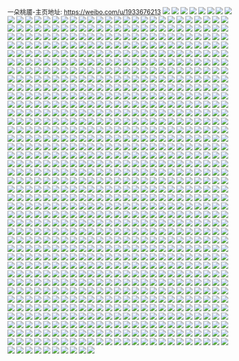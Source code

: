 一朵桃靥-主页地址: https://weibo.com/u/1933676213 
![](https://wx4.sinaimg.cn/mw2000/73418eb5ly1fydkqvvw5gj21o01o0b29.jpg) 
![](https://wx4.sinaimg.cn/mw2000/73418eb5ly1fydkqr14vaj21o01o0b29.jpg) 
![](https://wx4.sinaimg.cn/mw2000/73418eb5ly1fyb99ymtsrj22c0340npd.jpg) 
![](https://wx4.sinaimg.cn/mw2000/73418eb5ly1fyap7ox1xfj21w02io7wi.jpg) 
![](https://wx4.sinaimg.cn/mw2000/73418eb5ly1fyap7egoa3j21o027zx6p.jpg) 
![](https://wx4.sinaimg.cn/mw2000/73418eb5ly1fyap7lmapdj21w02iokjm.jpg) 
![](https://wx4.sinaimg.cn/mw2000/73418eb5ly1fyap7n6kopj21o027zx6p.jpg) 
![](https://wx4.sinaimg.cn/mw2000/73418eb5ly1fyap7h9zgxj21o027z4qq.jpg) 
![](https://wx4.sinaimg.cn/mw2000/73418eb5ly1fyap7qr3xvj21w02iob2a.jpg) 
![](https://wx4.sinaimg.cn/mw2000/73418eb5ly1fyap7jnkqlj21w02io7wi.jpg) 
![](https://wx4.sinaimg.cn/mw2000/73418eb5ly1fyap7seqjej21w02io4qq.jpg) 
![](https://wx4.sinaimg.cn/mw2000/73418eb5ly1fyap7fnefvj21o027znpd.jpg) 
![](https://wx4.sinaimg.cn/mw2000/73418eb5ly1fy6mmjcmeij21o027vqv7.jpg) 
![](https://wx4.sinaimg.cn/mw2000/73418eb5ly1fy249gvcxyj21as4vn1kz.jpg) 
![](https://wx4.sinaimg.cn/mw2000/73418eb5ly1fy248mym9rj22c03407wj.jpg) 
![](https://wx4.sinaimg.cn/mw2000/73418eb5ly1fy2495961lj218e553kjn.jpg) 
![](https://wx4.sinaimg.cn/mw2000/73418eb5ly1fy2oyfr48uj23402c0qv9.jpg) 
![](https://wx4.sinaimg.cn/mw2000/73418eb5ly1fy24af8iipj21hu48ox6q.jpg) 
![](https://wx4.sinaimg.cn/mw2000/73418eb5ly1fy24alrf9cj21o027zqv6.jpg) 
![](https://wx4.sinaimg.cn/mw2000/73418eb5ly1fy24bikklwj23402c0kjn.jpg) 
![](https://wx4.sinaimg.cn/mw2000/73418eb5ly1fy23urhxgpj22c03407wj.jpg) 
![](https://wx4.sinaimg.cn/mw2000/73418eb5ly1fy24desyvrj23402c04qp.jpg) 
![](https://wx4.sinaimg.cn/mw2000/73418eb5ly1fxxh5swgjqj22ds1sgqv5.jpg) 
![](https://wx4.sinaimg.cn/mw2000/73418eb5ly1fxvsik083hj21o01o0qv5.jpg) 
![](https://wx4.sinaimg.cn/mw2000/73418eb5ly1fxlo14qcf3j221z333kjn.jpg) 
![](https://wx4.sinaimg.cn/mw2000/73418eb5ly1fxlo0o1lnnj221z333kjm.jpg) 
![](https://wx4.sinaimg.cn/mw2000/73418eb5ly1fxlomfxkj6j21o0280u0x.jpg) 
![](https://wx4.sinaimg.cn/mw2000/73418eb5ly1fxlo20j2i6j21385tg4qq.jpg) 
![](https://wx4.sinaimg.cn/mw2000/73418eb5ly1fxlomj0d20j21o0280e81.jpg) 
![](https://wx4.sinaimg.cn/mw2000/73418eb5ly1fxlon7blqaj216p5cf7wi.jpg) 
![](https://wx4.sinaimg.cn/mw2000/73418eb5ly1fxlo1a9dctj21as4vnhdu.jpg) 
![](https://wx4.sinaimg.cn/mw2000/73418eb5ly1fxlo17s8xpj21hu48oqv6.jpg) 
![](https://wx4.sinaimg.cn/mw2000/73418eb5ly1fxlo1xhl35j221z333u0y.jpg) 
![](https://wx4.sinaimg.cn/mw2000/73418eb5ly1fxeuwu6y4gj22c02c0hdv.jpg) 
![](https://wx4.sinaimg.cn/mw2000/73418eb5ly1fxeuw29v3mj21o01o0x6p.jpg) 
![](https://wx4.sinaimg.cn/mw2000/73418eb5ly1fxeux4q155j21eo1eohdt.jpg) 
![](https://wx4.sinaimg.cn/mw2000/73418eb5ly1fxeuxy9laxj22c02c0qv7.jpg) 
![](https://wx4.sinaimg.cn/mw2000/73418eb5ly1fxdw57ybb1j21n11n1qv5.jpg) 
![](https://wx4.sinaimg.cn/mw2000/73418eb5ly1fxcos7da4oj22yf27tu0z.jpg) 
![](https://wx4.sinaimg.cn/mw2000/73418eb5ly1fx5llru2kij23402c0npe.jpg) 
![](https://wx4.sinaimg.cn/mw2000/73418eb5ly1fx5llzgry4j229m30ue82.jpg) 
![](https://wx4.sinaimg.cn/mw2000/73418eb5ly1fx5lmao9g6j22c0340kjn.jpg) 
![](https://wx4.sinaimg.cn/mw2000/73418eb5ly1fx5lnvxxnwj23402c0e84.jpg) 
![](https://wx4.sinaimg.cn/mw2000/73418eb5ly1fx4jcp1mwij21o02yo4qs.jpg) 
![](https://wx4.sinaimg.cn/mw2000/73418eb5ly1fx4jdcrqxbj21o02yo4qs.jpg) 
![](https://wx4.sinaimg.cn/mw2000/73418eb5ly1fx4jc1vbp5j21o02yo4qs.jpg) 
![](https://wx4.sinaimg.cn/mw2000/73418eb5ly1fx4je0tv9vj21o02yo7wk.jpg) 
![](https://wx4.sinaimg.cn/mw2000/73418eb5ly1fx27hy4zv0j20yy1m9ndk.jpg) 
![](https://wx4.sinaimg.cn/mw2000/73418eb5ly1fwztcxftyvj22io1w0npd.jpg) 
![](https://wx4.sinaimg.cn/mw2000/73418eb5ly1fwztdeaceej21o02yob2f.jpg) 
![](https://wx4.sinaimg.cn/mw2000/73418eb5ly1fwztoyauk7j22io1w0kjl.jpg) 
![](https://wx4.sinaimg.cn/mw2000/73418eb5ly1fwzu5gnh9oj21o02i1u0x.jpg) 
![](https://wx4.sinaimg.cn/mw2000/73418eb5ly1fwztd3mbqnj22io1w0e81.jpg) 
![](https://wx4.sinaimg.cn/mw2000/73418eb5ly1fwztd10p1nj23402c0x6q.jpg) 
![](https://wx4.sinaimg.cn/mw2000/73418eb5ly1fwypkzwdd6j21o02yoqvd.jpg) 
![](https://wx4.sinaimg.cn/mw2000/73418eb5ly1fwypl94ouej21o02yo4qv.jpg) 
![](https://wx4.sinaimg.cn/mw2000/73418eb5ly1fwv9ohdqy3j22ks1xlb29.jpg) 
![](https://wx4.sinaimg.cn/mw2000/73418eb5ly1fwksexedrmj21ky1kyqv5.jpg) 
![](https://wx4.sinaimg.cn/mw2000/73418eb5ly1fwkseu9cx5j21o01o0qv5.jpg) 
![](https://wx4.sinaimg.cn/mw2000/73418eb5ly1fwksf08mpij21o01o0hdt.jpg) 
![](https://wx4.sinaimg.cn/mw2000/73418eb5ly1fwksf4764xj21o01o07wi.jpg) 
![](https://wx4.sinaimg.cn/mw2000/73418eb5ly1fwdigdihmzj221z333kjm.jpg) 
![](https://wx4.sinaimg.cn/mw2000/73418eb5ly1fwdiididy5j23171pf4qq.jpg) 
![](https://wx4.sinaimg.cn/mw2000/73418eb5ly1fwb44mmyr2j20tz3fx4h3.jpg) 
![](https://wx4.sinaimg.cn/mw2000/73418eb5ly1fwb439dpbej21jk1xtx6s.jpg) 
![](https://wx4.sinaimg.cn/mw2000/73418eb5ly1fwb44q5l3lj20qo2em4nn.jpg) 
![](https://wx4.sinaimg.cn/mw2000/73418eb5ly1fwb44b148rj22bc39y4qt.jpg) 
![](https://wx4.sinaimg.cn/mw2000/73418eb5ly1fwb44iu3dkj20tz1qcqc5.jpg) 
![](https://wx4.sinaimg.cn/mw2000/73418eb5ly1fwb44czqtwj20qo10gtoi.jpg) 
![](https://wx4.sinaimg.cn/mw2000/73418eb5ly1fwb44gi8sbj20qo28cu0f.jpg) 
![](https://wx4.sinaimg.cn/mw2000/73418eb5ly1fwb42xthe0j20qo2t57wh.jpg) 
![](https://wx4.sinaimg.cn/mw2000/73418eb5ly1fwb43gkrmnj21jk0rs7wh.jpg) 
![](https://wx4.sinaimg.cn/mw2000/73418eb5ly1fw9ewg252wj21n526v1ky.jpg) 
![](https://wx4.sinaimg.cn/mw2000/73418eb5ly1fw9ewe300qj21o02801l1.jpg) 
![](https://wx4.sinaimg.cn/mw2000/73418eb5ly1fw71cvttm1j219c51c4qr.jpg) 
![](https://wx4.sinaimg.cn/mw2000/73418eb5ly1fw71c6c6zqj21o01o0qv5.jpg) 
![](https://wx4.sinaimg.cn/mw2000/73418eb5ly1fw71cyrmnoj21o01o0u0x.jpg) 
![](https://wx4.sinaimg.cn/mw2000/73418eb5ly1fw71c8gcf6j21o01o0e81.jpg) 
![](https://wx4.sinaimg.cn/mw2000/73418eb5ly1fw6twqsdsnj21m23xkb2b.jpg) 
![](https://wx4.sinaimg.cn/mw2000/73418eb5ly1fw6tjqvz75j21ni2xvx6p.jpg) 
![](https://wx4.sinaimg.cn/mw2000/73418eb5ly1fw6twuh23bj21ni2xv7wi.jpg) 
![](https://wx4.sinaimg.cn/mw2000/73418eb5ly1fw6twy1q8dj21s53k44qq.jpg) 
![](https://wx4.sinaimg.cn/mw2000/73418eb5ly1fw2xns12zaj23402c0npe.jpg) 
![](https://wx4.sinaimg.cn/mw2000/73418eb5ly1fw2xoo0hoij23402c0kjl.jpg) 
![](https://wx4.sinaimg.cn/mw2000/73418eb5ly1fw2xntsehtj22c0340u0y.jpg) 
![](https://wx4.sinaimg.cn/mw2000/73418eb5ly1fw2y762hatj21oe3s2kjn.jpg) 
![](https://wx4.sinaimg.cn/mw2000/73418eb5ly1fw2xnq04crj21xq2wle82.jpg) 
![](https://wx4.sinaimg.cn/mw2000/73418eb5ly1fw2y74ja15j21oe3s2npe.jpg) 
![](https://wx4.sinaimg.cn/mw2000/73418eb5ly1fw2y71rzwqj221z3334qr.jpg) 
![](https://wx4.sinaimg.cn/mw2000/73418eb5ly1fw2y2e0cusj23402c0kjl.jpg) 
![](https://wx4.sinaimg.cn/mw2000/73418eb5ly1fw2frc77xlj23402c0b2b.jpg) 
![](https://wx4.sinaimg.cn/mw2000/73418eb5gy1fvznf6fnjyj21gb4d4u0y.jpg) 
![](https://wx4.sinaimg.cn/mw2000/73418eb5gy1fvzne5eagbj221z333hdv.jpg) 
![](https://wx4.sinaimg.cn/mw2000/73418eb5gy1fvznf8zky4j22c03401l0.jpg) 
![](https://wx4.sinaimg.cn/mw2000/73418eb5gy1fvznfci0i0j22c03401l0.jpg) 
![](https://wx4.sinaimg.cn/mw2000/73418eb5ly1fvxo85pntij21l0406000.jpg) 
![](https://wx4.sinaimg.cn/mw2000/73418eb5ly1fvxo8ljoxmj21qe2ll1kz.jpg) 
![](https://wx4.sinaimg.cn/mw2000/73418eb5ly1fvxo8gctmdj226t2x4u0x.jpg) 
![](https://wx4.sinaimg.cn/mw2000/73418eb5ly1fvxo8hycjzj23402c07wk.jpg) 
![](https://wx4.sinaimg.cn/mw2000/73418eb5ly1fvxo8dz671j23402c04qx.jpg) 
![](https://wx4.sinaimg.cn/mw2000/73418eb5ly1fvxo8jte60j22c0340x6q.jpg) 
![](https://wx4.sinaimg.cn/mw2000/73418eb5ly1fvxo86xx4gj221z333u0x.jpg) 
![](https://wx4.sinaimg.cn/mw2000/73418eb5ly1fvxo8axzzpj23402c07wi.jpg) 
![](https://wx4.sinaimg.cn/mw2000/73418eb5ly1fvxo893vhhj21i2480x6p.jpg) 
![](https://wx4.sinaimg.cn/mw2000/73418eb5ly1fvw5h18mhpj22c0340x6r.jpg) 
![](https://wx4.sinaimg.cn/mw2000/73418eb5ly1fvw5h26784j22482tqnpd.jpg) 
![](https://wx4.sinaimg.cn/mw2000/73418eb5ly1fvw5h3evn0j23402c04qq.jpg) 
![](https://wx4.sinaimg.cn/mw2000/73418eb5ly1fvw5h4xgmvj23402c0hdv.jpg) 
![](https://wx4.sinaimg.cn/mw2000/73418eb5ly1fvw5eje6ncj23402c0e82.jpg) 
![](https://wx4.sinaimg.cn/mw2000/73418eb5ly1fvw5ege4dnj23402c0b2a.jpg) 
![](https://wx4.sinaimg.cn/mw2000/73418eb5ly1fvv290zr6sj21k122pu0y.jpg) 
![](https://wx4.sinaimg.cn/mw2000/73418eb5ly1fvvakmd0h7j21o0280qv9.jpg) 
![](https://wx4.sinaimg.cn/mw2000/73418eb5ly1fvv3fx8lhgj21o0280npi.jpg) 
![](https://wx4.sinaimg.cn/mw2000/73418eb5ly1fvver5tg4pj22c0340e83.jpg) 
![](https://wx4.sinaimg.cn/mw2000/73418eb5ly1fvvgl2vrtpj221z333e82.jpg) 
![](https://wx4.sinaimg.cn/mw2000/73418eb5ly1fvvgl0j13dj21g71xne81.jpg) 
![](https://wx4.sinaimg.cn/mw2000/73418eb5ly1fvvgnpi1m2j22io1w0e81.jpg) 
![](https://wx4.sinaimg.cn/mw2000/73418eb5ly1fvvgl4zncxj22qj3nd4qr.jpg) 
![](https://wx4.sinaimg.cn/mw2000/73418eb5ly1fvvgqhcsssj221z333hdu.jpg) 
![](https://wx4.sinaimg.cn/mw2000/73418eb5ly1fvu4vpa4b2j21o027vx6t.jpg) 
![](https://wx4.sinaimg.cn/mw2000/73418eb5ly1fvu4vrwakdj21o027vu11.jpg) 
![](https://wx4.sinaimg.cn/mw2000/73418eb5ly1fvu0hb81d3j227v1o07wh.jpg) 
![](https://wx4.sinaimg.cn/mw2000/73418eb5ly1fvtzo4cwbwj21o02804qv.jpg) 
![](https://wx4.sinaimg.cn/mw2000/73418eb5ly1fvtzo13t9oj21b21b24qp.jpg) 
![](https://wx4.sinaimg.cn/mw2000/73418eb5ly1fvtznyqzz2j21o027v1l1.jpg) 
![](https://wx4.sinaimg.cn/mw2000/73418eb5ly1fvsyjgpxwkj22io2ionpf.jpg) 
![](https://wx4.sinaimg.cn/mw2000/73418eb5ly1fvsyfgtj13j22qj3ndx6q.jpg) 
![](https://wx4.sinaimg.cn/mw2000/73418eb5ly1fvrr56a8dqj23402c0apf.jpg) 
![](https://wx4.sinaimg.cn/mw2000/73418eb5ly1fvrr58ayh7j23402c01g5.jpg) 
![](https://wx4.sinaimg.cn/mw2000/73418eb5ly1fvrr5arobwj23402c04qp.jpg) 
![](https://wx4.sinaimg.cn/mw2000/73418eb5ly1fvrr5dooozj21n8270e81.jpg) 
![](https://wx4.sinaimg.cn/mw2000/73418eb5ly1fvn6h4n8amj21s53k4qv5.jpg) 
![](https://wx4.sinaimg.cn/mw2000/73418eb5ly1fvn6gzs550j23vc2kwx6s.jpg) 
![](https://wx4.sinaimg.cn/mw2000/73418eb5ly1fvn6qdeu0nj23vd2kwhdv.jpg) 
![](https://wx4.sinaimg.cn/mw2000/73418eb5ly1fvn6i74axrj22kw3vc7wk.jpg) 
![](https://wx4.sinaimg.cn/mw2000/73418eb5ly1fvn6idcd20j23vc2kxhdw.jpg) 
![](https://wx4.sinaimg.cn/mw2000/73418eb5ly1fvn6h7c1enj21pw3ote81.jpg) 
![](https://wx4.sinaimg.cn/mw2000/73418eb5ly1fvn6ha02twj226k2wmnpd.jpg) 
![](https://wx4.sinaimg.cn/mw2000/73418eb5ly1fvn6hvpodij21pl3phu0x.jpg) 
![](https://wx4.sinaimg.cn/mw2000/73418eb5ly1fvn6ildfh1j23vc2kw4qt.jpg) 
![](https://wx4.sinaimg.cn/mw2000/73418eb5ly1fvilsbplfyj22o82o8qv6.jpg) 
![](https://wx4.sinaimg.cn/mw2000/73418eb5ly1fvitjeo1zaj21o01o01ky.jpg) 
![](https://wx4.sinaimg.cn/mw2000/73418eb5ly1fvitk59qoaj235s35shdu.jpg) 
![](https://wx4.sinaimg.cn/mw2000/73418eb5ly1fvkys506q1j22o82o8e83.jpg) 
![](https://wx4.sinaimg.cn/mw2000/73418eb5ly1fvjp4onpazj22io1ogqv5.jpg) 
![](https://wx4.sinaimg.cn/mw2000/73418eb5ly1fvjp18rxysj22io2iohdu.jpg) 
![](https://wx4.sinaimg.cn/mw2000/73418eb5ly1fvjp6jjw0gj22io1ognpd.jpg) 
![](https://wx4.sinaimg.cn/mw2000/73418eb5ly1fvjp2d8i0lj22io1ogqv5.jpg) 
![](https://wx4.sinaimg.cn/mw2000/73418eb5ly1fvjp55pbscj21o02804qu.jpg) 
![](https://wx4.sinaimg.cn/mw2000/73418eb5ly1fvjp59sl95j22io19chdt.jpg) 
![](https://wx4.sinaimg.cn/mw2000/73418eb5ly1fvjpm3chlpj21o0280qvb.jpg) 
![](https://wx4.sinaimg.cn/mw2000/73418eb5ly1fvjp09ku35j22io2iob2a.jpg) 
![](https://wx4.sinaimg.cn/mw2000/73418eb5ly1fvjpcdhr33j21n426t7wo.jpg) 
![](https://wx4.sinaimg.cn/mw2000/73418eb5ly1fvboelm99ij235r1s0e82.jpg) 
![](https://wx4.sinaimg.cn/mw2000/73418eb5ly1fvbof10ayuj22kw3vcnpe.jpg) 
![](https://wx4.sinaimg.cn/mw2000/73418eb5ly1fvboeauv63j231k1pne82.jpg) 
![](https://wx4.sinaimg.cn/mw2000/73418eb5ly1fvboftkypej237q1t44qq.jpg) 
![](https://wx4.sinaimg.cn/mw2000/73418eb5ly1fvbofe9i7lj22z93cpnpe.jpg) 
![](https://wx4.sinaimg.cn/mw2000/73418eb5ly1fvboeqxt9vj22kw3vcqv6.jpg) 
![](https://wx4.sinaimg.cn/mw2000/73418eb5ly1fvboker289j221h31ku14.jpg) 
![](https://wx4.sinaimg.cn/mw2000/73418eb5ly1fvbofojdv6j221h31kkjm.jpg) 
![](https://wx4.sinaimg.cn/mw2000/73418eb5ly1fvbofz3ohoj238m1tlnpe.jpg) 
![](https://wx4.sinaimg.cn/mw2000/73418eb5ly1fvbj7rluvwj22c02c0x6r.jpg) 
![](https://wx4.sinaimg.cn/mw2000/73418eb5ly1fvbj7uso27j22c02c07wj.jpg) 
![](https://wx4.sinaimg.cn/mw2000/73418eb5ly1fvbj7kw4znj22c02c04qr.jpg) 
![](https://wx4.sinaimg.cn/mw2000/73418eb5ly1fvbj7wjiygj22c02c0kjm.jpg) 
![](https://wx4.sinaimg.cn/mw2000/73418eb5ly1fv8aidrsa5j21o027vnpd.jpg) 
![](https://wx4.sinaimg.cn/mw2000/73418eb5ly1fv8aisujwsj233321zhdv.jpg) 
![](https://wx4.sinaimg.cn/mw2000/73418eb5ly1fv8ai36igaj21o027vnpd.jpg) 
![](https://wx4.sinaimg.cn/mw2000/73418eb5ly1fv8aizbchuj21lz3oe1kz.jpg) 
![](https://wx4.sinaimg.cn/mw2000/73418eb5ly1fv4usy20ldj20v91vob2a.jpg) 
![](https://wx4.sinaimg.cn/mw2000/73418eb5ly1fv4uyjk8ixj20v91voe82.jpg) 
![](https://wx4.sinaimg.cn/mw2000/73418eb5ly1fv31k2tod6j20v99e97wh.jpg) 
![](https://wx4.sinaimg.cn/mw2000/73418eb5ly1fv2k60ujhkj2195520e82.jpg) 
![](https://wx4.sinaimg.cn/mw2000/73418eb5ly1fv2k64mmrdj22io1w0u0y.jpg) 
![](https://wx4.sinaimg.cn/mw2000/73418eb5ly1fv2k628qaij213j5rux6q.jpg) 
![](https://wx4.sinaimg.cn/mw2000/73418eb5ly1fv2k6hts62j23402c0e82.jpg) 
![](https://wx4.sinaimg.cn/mw2000/73418eb5ly1fv2k5rd3hnj21og3rzb2b.jpg) 
![](https://wx4.sinaimg.cn/mw2000/73418eb5ly1fv2k6fhdwoj23402c0dyy.jpg) 
![](https://wx4.sinaimg.cn/mw2000/73418eb5ly1fv2k5zd4tnj21fm4f94qr.jpg) 
![](https://wx4.sinaimg.cn/mw2000/73418eb5ly1fv2k6w3o13j22io2iou0y.jpg) 
![](https://wx4.sinaimg.cn/mw2000/73418eb5ly1fv2k63ohk5j232222onpe.jpg) 
![](https://wx4.sinaimg.cn/mw2000/73418eb5ly1fuxigx46afj21o0280qv5.jpg) 
![](https://wx4.sinaimg.cn/mw2000/73418eb5ly1fuxih32zzhj21o01o07wi.jpg) 
![](https://wx4.sinaimg.cn/mw2000/73418eb5ly1fuxignlzbxj21o01o0e82.jpg) 
![](https://wx4.sinaimg.cn/mw2000/73418eb5ly1fuxigpogvaj21o01o07wi.jpg) 
![](https://wx4.sinaimg.cn/mw2000/73418eb5ly1fuxigsa0mrj221z3334qr.jpg) 
![](https://wx4.sinaimg.cn/mw2000/73418eb5ly1fuxigtx7nsj227v1o0x6p.jpg) 
![](https://wx4.sinaimg.cn/mw2000/73418eb5ly1fuxigysotxj21o01o01ky.jpg) 
![](https://wx4.sinaimg.cn/mw2000/73418eb5ly1fuxih103qgj21o01o0b2a.jpg) 
![](https://wx4.sinaimg.cn/mw2000/73418eb5ly1fuxigvjqxqj21o02801ky.jpg) 
![](https://wx4.sinaimg.cn/mw2000/73418eb5ly1fuwrji1b1dj22c02c0npe.jpg) 
![](https://wx4.sinaimg.cn/mw2000/73418eb5ly1fuwrjgafdgj22c02c0x6q.jpg) 
![](https://wx4.sinaimg.cn/mw2000/73418eb5ly1fuvnx1jsx5j22dh2o5b2b.jpg) 
![](https://wx4.sinaimg.cn/mw2000/73418eb5ly1fuvnwxrgvqj23402c0b2c.jpg) 
![](https://wx4.sinaimg.cn/mw2000/73418eb5ly1fuvnwz5t0xj221z333e83.jpg) 
![](https://wx4.sinaimg.cn/mw2000/73418eb5ly1fuvnx0fgvzj221z3331l0.jpg) 
![](https://wx4.sinaimg.cn/mw2000/73418eb5ly1fuvnx4uiggj228z28zhdv.jpg) 
![](https://wx4.sinaimg.cn/mw2000/73418eb5ly1fuvnww6p3bj221z3334qs.jpg) 
![](https://wx4.sinaimg.cn/mw2000/73418eb5ly1fuvnx3plgrj23402c01kz.jpg) 
![](https://wx4.sinaimg.cn/mw2000/73418eb5ly1fuvo0duoksj229e1ozqv6.jpg) 
![](https://wx4.sinaimg.cn/mw2000/73418eb5ly1fuvnx2om3kj23402c0e83.jpg) 
![](https://wx4.sinaimg.cn/mw2000/73418eb5ly1fuvia28l1xj21o027ve82.jpg) 
![](https://wx4.sinaimg.cn/mw2000/73418eb5ly1fuvi8oxp9jj21gb4d4e82.jpg) 
![](https://wx4.sinaimg.cn/mw2000/73418eb5ly1fuvi7q99ykj21ht48rnpe.jpg) 
![](https://wx4.sinaimg.cn/mw2000/73418eb5ly1fuvi8m6t1gj21sg3jju0y.jpg) 
![](https://wx4.sinaimg.cn/mw2000/73418eb5ly1fuvi8dxrtqj21d24nihdu.jpg) 
![](https://wx4.sinaimg.cn/mw2000/73418eb5ly1fuvi8jon51j21gb4d4npd.jpg) 
![](https://wx4.sinaimg.cn/mw2000/73418eb5ly1fuvi8hpa2xj21oe3s2hdv.jpg) 
![](https://wx4.sinaimg.cn/mw2000/73418eb5ly1fuvi7khad7j216o1s0b29.jpg) 
![](https://wx4.sinaimg.cn/mw2000/73418eb5ly1fuvieb3509j22801o0u0y.jpg) 
![](https://wx4.sinaimg.cn/mw2000/73418eb5ly1futg5tqrpfj217o5884qs.jpg) 
![](https://wx4.sinaimg.cn/mw2000/73418eb5ly1fuu8ewtdlbj212n5wl7wj.jpg) 
![](https://wx4.sinaimg.cn/mw2000/73418eb5ly1fuu02ukc1dj218n5447wk.jpg) 
![](https://wx4.sinaimg.cn/mw2000/73418eb5ly1fuu6xxn0xwj219p4zvb2b.jpg) 
![](https://wx4.sinaimg.cn/mw2000/73418eb5ly1futg60kiluj21jy42xhdu.jpg) 
![](https://wx4.sinaimg.cn/mw2000/73418eb5ly1fuu43bvendj219p4zve83.jpg) 
![](https://wx4.sinaimg.cn/mw2000/73418eb5ly1futyow2802j212o5wh7wi.jpg) 
![](https://wx4.sinaimg.cn/mw2000/73418eb5ly1futg5xhdm7j21at4vl4qr.jpg) 
![](https://wx4.sinaimg.cn/mw2000/73418eb5ly1fuuakkh1u4j21ao4w3e82.jpg) 
![](https://wx4.sinaimg.cn/mw2000/73418eb5gy1fus01ro233j215d2iou0x.jpg) 
![](https://wx4.sinaimg.cn/mw2000/73418eb5gy1fus01xdjkkj22ui1lnqv6.jpg) 
![](https://wx4.sinaimg.cn/mw2000/73418eb5gy1fus01pm9xxj21ph3941kz.jpg) 
![](https://wx4.sinaimg.cn/mw2000/73418eb5gy1fus21iw1v6j22uc24rb2a.jpg) 
![](https://wx4.sinaimg.cn/mw2000/73418eb5gy1furzml3dzvj23402c0npe.jpg) 
![](https://wx4.sinaimg.cn/mw2000/73418eb5gy1fus1ldii65j22io1w0x6p.jpg) 
![](https://wx4.sinaimg.cn/mw2000/73418eb5gy1furzmc92ivj21o027vb29.jpg) 
![](https://wx4.sinaimg.cn/mw2000/73418eb5gy1fus2fd2z0fj221z333kjm.jpg) 
![](https://wx4.sinaimg.cn/mw2000/73418eb5gy1furzmb5b9lj21o027vnpd.jpg) 
![](https://wx4.sinaimg.cn/mw2000/73418eb5gy1fungei3i6bj21o027v7wh.jpg) 
![](https://wx4.sinaimg.cn/mw2000/73418eb5gy1fungeslxd5j21o027v7wh.jpg) 
![](https://wx4.sinaimg.cn/mw2000/73418eb5gy1funge1g95oj21o027v4pz.jpg) 
![](https://wx4.sinaimg.cn/mw2000/73418eb5gy1fungdobx3qj22io2iou0x.jpg) 
![](https://wx4.sinaimg.cn/mw2000/73418eb5gy1fungcqynp5j21mp26ce82.jpg) 
![](https://wx4.sinaimg.cn/mw2000/73418eb5gy1fungefg63kj22io1u87wh.jpg) 
![](https://wx4.sinaimg.cn/mw2000/73418eb5gy1fungebz7rvj21o027v7wh.jpg) 
![](https://wx4.sinaimg.cn/mw2000/73418eb5gy1fungcysd1ej227v1o0u0x.jpg) 
![](https://wx4.sinaimg.cn/mw2000/73418eb5gy1fungena3pxj21o027vu0x.jpg) 
![](https://wx4.sinaimg.cn/mw2000/73418eb5gy1fugh2vyed9j21o027v4qs.jpg) 
![](https://wx4.sinaimg.cn/mw2000/73418eb5gy1fugh2xvmynj21jg2211kx.jpg) 
![](https://wx4.sinaimg.cn/mw2000/73418eb5gy1fuf7ahs43oj221z333qv5.jpg) 
![](https://wx4.sinaimg.cn/mw2000/73418eb5gy1fuf7dgbmnoj22gt1umnpe.jpg) 
![](https://wx4.sinaimg.cn/mw2000/73418eb5gy1fuf7e71r3yj23402c07wj.jpg) 
![](https://wx4.sinaimg.cn/mw2000/73418eb5gy1fuf7eaxgyrj22v825gnpe.jpg) 
![](https://wx4.sinaimg.cn/mw2000/73418eb5gy1fuf7ecmmxpj23402c04qr.jpg) 
![](https://wx4.sinaimg.cn/mw2000/73418eb5gy1fuf7eeftw1j227v1o0b29.jpg) 
![](https://wx4.sinaimg.cn/mw2000/73418eb5gy1fuf7efty2ej21o027v1kx.jpg) 
![](https://wx4.sinaimg.cn/mw2000/73418eb5gy1fuf7csggwrj228p2zmu0z.jpg) 
![](https://wx4.sinaimg.cn/mw2000/73418eb5gy1fuf7ehbvvcj21o027v1kx.jpg) 
![](https://wx4.sinaimg.cn/mw2000/73418eb5gy1fudsubxde5j22b432tu0z.jpg) 
![](https://wx4.sinaimg.cn/mw2000/73418eb5gy1fudsu8r4ndj22io2io1kz.jpg) 
![](https://wx4.sinaimg.cn/mw2000/73418eb5gy1fudsuabg1yj22io2iokjm.jpg) 
![](https://wx4.sinaimg.cn/mw2000/73418eb5gy1fudsud3exzj21n01n07wh.jpg) 
![](https://wx4.sinaimg.cn/mw2000/73418eb5gy1fu7angareej22bc1jj7wi.jpg) 
![](https://wx4.sinaimg.cn/mw2000/73418eb5gy1fu7amsqo3uj22bc1jj18p.jpg) 
![](https://wx4.sinaimg.cn/mw2000/73418eb5gy1fu7ao772bej21jj2bcnpe.jpg) 
![](https://wx4.sinaimg.cn/mw2000/73418eb5gy1fu7amhvn4ij21fa2bck62.jpg) 
![](https://wx4.sinaimg.cn/mw2000/73418eb5gy1fu2olbe0lcj22kw3vcx6p.jpg) 
![](https://wx4.sinaimg.cn/mw2000/73418eb5gy1fu2oow5qgmj22kw3vcu0x.jpg) 
![](https://wx4.sinaimg.cn/mw2000/73418eb5gy1fu2ol6e0txj22kw3vckjm.jpg) 
![](https://wx4.sinaimg.cn/mw2000/73418eb5gy1fu2oor3khsj22qj3ndb2a.jpg) 
![](https://wx4.sinaimg.cn/mw2000/73418eb5gy1fu2owu7tqcj22o03k0hdt.jpg) 
![](https://wx4.sinaimg.cn/mw2000/73418eb5gy1fu2oxrjqkbj20qo140n57.jpg) 
![](https://wx4.sinaimg.cn/mw2000/73418eb5gy1fu2owpwa9rj22kw3vc4qq.jpg) 
![](https://wx4.sinaimg.cn/mw2000/73418eb5gy1fu2p31qw25j20qo140499.jpg) 
![](https://wx4.sinaimg.cn/mw2000/73418eb5gy1fu2owxvwadj20rs3n8qlw.jpg) 
![](https://wx4.sinaimg.cn/mw2000/73418eb5gy1fu10gvg5hwj23402c0b29.jpg) 
![](https://wx4.sinaimg.cn/mw2000/73418eb5gy1fu05bl5eebj234022o1l0.jpg) 
![](https://wx4.sinaimg.cn/mw2000/73418eb5gy1fu05a6dwgtj234022onpg.jpg) 
![](https://wx4.sinaimg.cn/mw2000/73418eb5gy1fu05bg4y5wj234022ohdw.jpg) 
![](https://wx4.sinaimg.cn/mw2000/73418eb5gy1fu05addnjfj234022oqv7.jpg) 
![](https://wx4.sinaimg.cn/mw2000/73418eb5gy1fu059xnvi7j2337224qv7.jpg) 
![](https://wx4.sinaimg.cn/mw2000/73418eb5gy1fu05axwfhij234022o7wj.jpg) 
![](https://wx4.sinaimg.cn/mw2000/73418eb5gy1fu05bavrfkj234022onpg.jpg) 
![](https://wx4.sinaimg.cn/mw2000/73418eb5gy1fu059rkptzj233o22gx6r.jpg) 
![](https://wx4.sinaimg.cn/mw2000/73418eb5gy1fu05bqvu2ej234022onpg.jpg) 
![](https://wx4.sinaimg.cn/mw2000/73418eb5gy1fttfgzgk2ej21dp4le1kx.jpg) 
![](https://wx4.sinaimg.cn/mw2000/73418eb5gy1fttfh2hj1jj22h32h3b29.jpg) 
![](https://wx4.sinaimg.cn/mw2000/73418eb5gy1fttfgxy8lqj22ht2hthdt.jpg) 
![](https://wx4.sinaimg.cn/mw2000/73418eb5gy1fttfhcekodj222o3404qu.jpg) 
![](https://wx4.sinaimg.cn/mw2000/73418eb5gy1fttfgsw9tij226k2wm1kx.jpg) 
![](https://wx4.sinaimg.cn/mw2000/73418eb5gy1fttfh4u85vj222o3407wh.jpg) 
![](https://wx4.sinaimg.cn/mw2000/73418eb5gy1fttfgvz096j21h34as1kx.jpg) 
![](https://wx4.sinaimg.cn/mw2000/73418eb5gy1fttfh69yx7j222o3401kx.jpg) 
![](https://wx4.sinaimg.cn/mw2000/73418eb5gy1fttfgubk6zj21s53k47w5.jpg) 
![](https://wx4.sinaimg.cn/mw2000/73418eb5gy1ftqe67fy5nj21sg2dsqo5.jpg) 
![](https://wx4.sinaimg.cn/mw2000/73418eb5gy1ftl8zd2okoj21sg2dsx6p.jpg) 
![](https://wx4.sinaimg.cn/mw2000/73418eb5gy1ftl8zf18a1j21sg2dsx6p.jpg) 
![](https://wx4.sinaimg.cn/mw2000/73418eb5gy1ftl8zb7yt0j21py2aokjl.jpg) 
![](https://wx4.sinaimg.cn/mw2000/73418eb5gy1ftl8zhoov7j22c0340qv6.jpg) 
![](https://wx4.sinaimg.cn/mw2000/73418eb5gy1ftjzvg95ypj23402c0u11.jpg) 
![](https://wx4.sinaimg.cn/mw2000/73418eb5gy1ftjzweq9jhj23402c0he0.jpg) 
![](https://wx4.sinaimg.cn/mw2000/73418eb5gy1ftjzxcofwej230a2961l3.jpg) 
![](https://wx4.sinaimg.cn/mw2000/73418eb5gy1ftjzoysuclj23402c04qx.jpg) 
![](https://wx4.sinaimg.cn/mw2000/73418eb5gy1ftjzq5ug6zj22wq26mu12.jpg) 
![](https://wx4.sinaimg.cn/mw2000/73418eb5gy1ftjzr7wt19j22ze28iu13.jpg) 
![](https://wx4.sinaimg.cn/mw2000/73418eb5gy1ftjzsnw7caj22yk27uhdz.jpg) 
![](https://wx4.sinaimg.cn/mw2000/73418eb5gy1ftjzt0gbs6j23402c0npj.jpg) 
![](https://wx4.sinaimg.cn/mw2000/73418eb5gy1ftjzukiv7lj23402c0kjr.jpg) 
![](https://wx4.sinaimg.cn/mw2000/73418eb5gy1fthsn65wkbj23402c0npe.jpg) 
![](https://wx4.sinaimg.cn/mw2000/73418eb5gy1fthsn7ivkpj20zk0qon9a.jpg) 
![](https://wx4.sinaimg.cn/mw2000/73418eb5gy1fthspmj4ldj228f2u7kjm.jpg) 
![](https://wx4.sinaimg.cn/mw2000/73418eb5gy1fthsmz3buzj21i0200u0x.jpg) 
![](https://wx4.sinaimg.cn/mw2000/73418eb5gy1ftgmqwvl2uj21pl3ph4qp.jpg) 
![](https://wx4.sinaimg.cn/mw2000/73418eb5gy1ftgmqzvrncj21fc2bcb29.jpg) 
![](https://wx4.sinaimg.cn/mw2000/73418eb5gy1ftgmqoo7ddj21pl3phe81.jpg) 
![](https://wx4.sinaimg.cn/mw2000/73418eb5gy1ftgmqtrd83j226k2wmx6p.jpg) 
![](https://wx4.sinaimg.cn/mw2000/73418eb5gy1ftby932wiej22c02c0npg.jpg) 
![](https://wx4.sinaimg.cn/mw2000/73418eb5gy1ftby8zjbn5j22c02c0e84.jpg) 
![](https://wx4.sinaimg.cn/mw2000/73418eb5ly1ftaw9nk0d6j21sg2ds7wh.jpg) 
![](https://wx4.sinaimg.cn/mw2000/73418eb5ly1ftaw9i1idgj21sg2dskjl.jpg) 
![](https://wx4.sinaimg.cn/mw2000/73418eb5ly1ft9s8j3vlvj23402c01l0.jpg) 
![](https://wx4.sinaimg.cn/mw2000/73418eb5ly1ft9s8nflk0j23402c0npg.jpg) 
![](https://wx4.sinaimg.cn/mw2000/73418eb5ly1ft9s8q5vs7j23402c0hdv.jpg) 
![](https://wx4.sinaimg.cn/mw2000/73418eb5ly1ft9s8yf80pj22c0340qv7.jpg) 
![](https://wx4.sinaimg.cn/mw2000/73418eb5ly1ft9s90ieesj22c0340b2b.jpg) 
![](https://wx4.sinaimg.cn/mw2000/73418eb5ly1ft9s94m8dwj23402c0u0z.jpg) 
![](https://wx4.sinaimg.cn/mw2000/73418eb5ly1ft9s99g0t2j22c0340kjm.jpg) 
![](https://wx4.sinaimg.cn/mw2000/73418eb5ly1ft9s8fs06fj22c0340u0z.jpg) 
![](https://wx4.sinaimg.cn/mw2000/73418eb5ly1ft9s9bss6kj23402c0x6r.jpg) 
![](https://wx4.sinaimg.cn/mw2000/73418eb5ly1ft8jonqtmfj21jm43rx6q.jpg) 
![](https://wx4.sinaimg.cn/mw2000/73418eb5ly1ft8jpgafr7j21ji444x6q.jpg) 
![](https://wx4.sinaimg.cn/mw2000/73418eb5ly1ft8joxpskuj21jm43r1kz.jpg) 
![](https://wx4.sinaimg.cn/mw2000/73418eb5ly1ft8jp6tcbsj21jm43rqv6.jpg) 
![](https://wx4.sinaimg.cn/mw2000/73418eb5ly1ft8jodjznrj21jm43ru0y.jpg) 
![](https://wx4.sinaimg.cn/mw2000/73418eb5ly1ft8jppqgefj21oe3s2x6q.jpg) 
![](https://wx4.sinaimg.cn/mw2000/73418eb5ly1ft8jq0gs7uj21le3z8e83.jpg) 
![](https://wx4.sinaimg.cn/mw2000/73418eb5ly1ft8jq95ci2j21jk43ykjm.jpg) 
![](https://wx4.sinaimg.cn/mw2000/73418eb5ly1ft8jqiljwlj221z333u0y.jpg) 
![](https://wx4.sinaimg.cn/mw2000/73418eb5ly1ft1liuhmkij22bc1jjwz3.jpg) 
![](https://wx4.sinaimg.cn/mw2000/73418eb5ly1ft1lin7zksj21jj2bcx6p.jpg) 
![](https://wx4.sinaimg.cn/mw2000/73418eb5ly1ft1ljiz5qoj22bc1jj4k1.jpg) 
![](https://wx4.sinaimg.cn/mw2000/73418eb5ly1ft1lj96ix6j21jj2bc1ky.jpg) 
![](https://wx4.sinaimg.cn/mw2000/73418eb5ly1ft1lisvzmrj222o340kjl.jpg) 
![](https://wx4.sinaimg.cn/mw2000/73418eb5ly1ft1m6guzqqj234022o7wh.jpg) 
![](https://wx4.sinaimg.cn/mw2000/73418eb5ly1ft1m0vlcz3j22bc1jj7r6.jpg) 
![](https://wx4.sinaimg.cn/mw2000/73418eb5ly1ft1m12pbzfj222o340hdu.jpg) 
![](https://wx4.sinaimg.cn/mw2000/73418eb5ly1ft1ljffxiuj22bc1jjx6p.jpg) 
![](https://wx4.sinaimg.cn/mw2000/73418eb5ly1ft5pkjq70dj21hf1z41jf.jpg) 
![](https://wx4.sinaimg.cn/mw2000/73418eb5ly1ft5pkotqonj21hf1z4x5h.jpg) 
![](https://wx4.sinaimg.cn/mw2000/73418eb5ly1fsx9z2kkqjj21jk43yu0x.jpg) 
![](https://wx4.sinaimg.cn/mw2000/73418eb5ly1fsx9ynhkffj21oe3s2hdu.jpg) 
![](https://wx4.sinaimg.cn/mw2000/73418eb5ly1fsx9ztgqb9j21hu48ohdt.jpg) 
![](https://wx4.sinaimg.cn/mw2000/73418eb5ly1fsx9yczdm2j21d14nn7wi.jpg) 
![](https://wx4.sinaimg.cn/mw2000/73418eb5ly1fsxae6ts70j20u0190q7g.jpg) 
![](https://wx4.sinaimg.cn/mw2000/73418eb5ly1fsx9ywbqzgj21oe3s24qq.jpg) 
![](https://wx4.sinaimg.cn/mw2000/73418eb5ly1fsx9y4e2w8j21hu48ob2a.jpg) 
![](https://wx4.sinaimg.cn/mw2000/73418eb5ly1fsx9xu6wnoj213c5szu0x.jpg) 
![](https://wx4.sinaimg.cn/mw2000/73418eb5ly1fsxa0lxhpgj21ji4447wi.jpg) 
![](https://wx4.sinaimg.cn/mw2000/73418eb5ly1fskf3l3lw9j21sg2ds1ky.jpg) 
![](https://wx4.sinaimg.cn/mw2000/73418eb5ly1fskf26hb78j22ds1sgu0x.jpg) 
![](https://wx4.sinaimg.cn/mw2000/73418eb5ly1fskf3dzjtmj21gq276npd.jpg) 
![](https://wx4.sinaimg.cn/mw2000/73418eb5ly1fsl6wmc3bbj21po2a2npi.jpg) 
![](https://wx4.sinaimg.cn/mw2000/73418eb5ly1fs8pv4aw6jj22c0340u0y.jpg) 
![](https://wx4.sinaimg.cn/mw2000/73418eb5ly1fs8pvwt179j22bg339npf.jpg) 
![](https://wx4.sinaimg.cn/mw2000/73418eb5ly1fs8puyqhv0j23402c0u0z.jpg) 
![](https://wx4.sinaimg.cn/mw2000/73418eb5ly1fs8pvs3ewij226u2x4npd.jpg) 
![](https://wx4.sinaimg.cn/mw2000/73418eb5ly1fs8pvit4wpj22ax32k4qr.jpg) 
![](https://wx4.sinaimg.cn/mw2000/73418eb5ly1fs8puqz4hlj22152pke81.jpg) 
![](https://wx4.sinaimg.cn/mw2000/73418eb5ly1fs8pvb8qgej224w2uiu0y.jpg) 
![](https://wx4.sinaimg.cn/mw2000/73418eb5ly1fs8pvoq9oxj23402c0u0z.jpg) 
![](https://wx4.sinaimg.cn/mw2000/73418eb5ly1fs8pw1sxhgj23402c0qv6.jpg) 
![](https://wx4.sinaimg.cn/mw2000/73418eb5ly1fs6grpp6s6j23402c07wi.jpg) 
![](https://wx4.sinaimg.cn/mw2000/73418eb5ly1fs6gs4d7msj23402c07wi.jpg) 
![](https://wx4.sinaimg.cn/mw2000/73418eb5ly1fs6grzzr61j23402c01ky.jpg) 
![](https://wx4.sinaimg.cn/mw2000/73418eb5ly1fs6grvnc78j23402c01ky.jpg) 
![](https://wx4.sinaimg.cn/mw2000/73418eb5ly1frzmm9ya8ej21gb4d4hdv.jpg) 
![](https://wx4.sinaimg.cn/mw2000/73418eb5ly1frzmd9micwj21d14nn1l0.jpg) 
![](https://wx4.sinaimg.cn/mw2000/73418eb5ly1frzmlkzzf9j219b51ex6q.jpg) 
![](https://wx4.sinaimg.cn/mw2000/73418eb5ly1frzmjnsbzyj21gb4d47wj.jpg) 
![](https://wx4.sinaimg.cn/mw2000/73418eb5ly1fryfl5khohj22c03407wj.jpg) 
![](https://wx4.sinaimg.cn/mw2000/73418eb5ly1fryflei6pnj22c03404qr.jpg) 
![](https://wx4.sinaimg.cn/mw2000/73418eb5ly1fryfll4e4gj22c03407wj.jpg) 
![](https://wx4.sinaimg.cn/mw2000/73418eb5ly1fryflsci9wj22c03404qr.jpg) 
![](https://wx4.sinaimg.cn/mw2000/73418eb5ly1frw2kuo6b9j22b62b6b2b.jpg) 
![](https://wx4.sinaimg.cn/mw2000/73418eb5ly1frw2krlrz2j22ax2ax7wj.jpg) 
![](https://wx4.sinaimg.cn/mw2000/73418eb5ly1frunhofybkj22c02c0x6p.jpg) 
![](https://wx4.sinaimg.cn/mw2000/73418eb5ly1frrhawt1dcj23402c0hdw.jpg) 
![](https://wx4.sinaimg.cn/mw2000/73418eb5ly1frrh85d5xfj21sg2dse81.jpg) 
![](https://wx4.sinaimg.cn/mw2000/73418eb5ly1frrhc93rrqj23402c0x6r.jpg) 
![](https://wx4.sinaimg.cn/mw2000/73418eb5ly1frrh632r6aj22c0340npe.jpg) 
![](https://wx4.sinaimg.cn/mw2000/73418eb5ly1frrhd1w8jgj215o15oh0u.jpg) 
![](https://wx4.sinaimg.cn/mw2000/73418eb5ly1frrhdy99gdj22c03401kz.jpg) 
![](https://wx4.sinaimg.cn/mw2000/73418eb5ly1frrheepyicj23402c0b2a.jpg) 
![](https://wx4.sinaimg.cn/mw2000/73418eb5ly1frrh6we7ubj21sg2dse81.jpg) 
![](https://wx4.sinaimg.cn/mw2000/73418eb5ly1frrh9x9t9dj23402c0e82.jpg) 
![](https://wx4.sinaimg.cn/mw2000/73418eb5ly1frnct4ymsgj20ru1craga.jpg) 
![](https://wx4.sinaimg.cn/mw2000/73418eb5ly1frnct3wojfj20s31h4wlb.jpg) 
![](https://wx4.sinaimg.cn/mw2000/73418eb5ly1frnct5n7qfj20rg1ante5.jpg) 
![](https://wx4.sinaimg.cn/mw2000/73418eb5ly1frnct6btc0j20st1i7tfm.jpg) 
![](https://wx4.sinaimg.cn/mw2000/73418eb5ly1fr91j2t5nyj222q340kjr.jpg) 
![](https://wx4.sinaimg.cn/mw2000/73418eb5ly1frln9696eqj222q340qvc.jpg) 
![](https://wx4.sinaimg.cn/mw2000/73418eb5ly1fr91itphhej213z0qon1y.jpg) 
![](https://wx4.sinaimg.cn/mw2000/73418eb5ly1fr92cr09jxj222q340he1.jpg) 
![](https://wx4.sinaimg.cn/mw2000/73418eb5ly1fri4l8g1gnj234022o1l0.jpg) 
![](https://wx4.sinaimg.cn/mw2000/73418eb5ly1frh4h3vw4dj230u29mu0x.jpg) 
![](https://wx4.sinaimg.cn/mw2000/73418eb5ly1frh4h5fqfpj20zk0qo15r.jpg) 
![](https://wx4.sinaimg.cn/mw2000/73418eb5ly1frh4gzylwgj20zk0qo7f9.jpg) 
![](https://wx4.sinaimg.cn/mw2000/73418eb5ly1frh4h944r5j22c02c07wi.jpg) 
![](https://wx4.sinaimg.cn/mw2000/73418eb5ly1frfpoudk6jj22c02c0b2d.jpg) 
![](https://wx4.sinaimg.cn/mw2000/73418eb5ly1frfpmpge87j22c02c07wl.jpg) 
![](https://wx4.sinaimg.cn/mw2000/73418eb5ly1frfpo8pasaj22c02c0kjs.jpg) 
![](https://wx4.sinaimg.cn/mw2000/73418eb5ly1frfpr2o4nqj221z333qv5.jpg) 
![](https://wx4.sinaimg.cn/mw2000/73418eb5ly1fra1h16vewj23402c0kjn.jpg) 
![](https://wx4.sinaimg.cn/mw2000/73418eb5ly1fra1fqbd6kj21hc1hcx6r.jpg) 
![](https://wx4.sinaimg.cn/mw2000/73418eb5ly1fra1fz0rrgj22c0340b2b.jpg) 
![](https://wx4.sinaimg.cn/mw2000/73418eb5ly1fra1gbe403j23402c0kjn.jpg) 
![](https://wx4.sinaimg.cn/mw2000/73418eb5ly1fr1nzl98hdj21sc1sge81.jpg) 
![](https://wx4.sinaimg.cn/mw2000/73418eb5ly1fr1nzjo8dpj21sc1sge81.jpg) 
![](https://wx4.sinaimg.cn/mw2000/73418eb5ly1fqyiaf43pfj23402c0kjn.jpg) 
![](https://wx4.sinaimg.cn/mw2000/73418eb5ly1fqyiah6cokj22ds1sgu0x.jpg) 
![](https://wx4.sinaimg.cn/mw2000/73418eb5ly1fqttun84upj23402c0499.jpg) 
![](https://wx4.sinaimg.cn/mw2000/73418eb5ly1fqtpe5pi5tj22ds1sghdt.jpg) 
![](https://wx4.sinaimg.cn/mw2000/73418eb5ly1fqtpdv84txj22ds1sdnpd.jpg) 
![](https://wx4.sinaimg.cn/mw2000/73418eb5ly1fqq26qpotij22c02c0e85.jpg) 
![](https://wx4.sinaimg.cn/mw2000/73418eb5ly1fqq26xmzqjj22c02c0kjp.jpg) 
![](https://wx4.sinaimg.cn/mw2000/73418eb5ly1fqq26zl2sqj22c02c07wh.jpg) 
![](https://wx4.sinaimg.cn/mw2000/73418eb5ly1fqq271u41yj235s35s1ky.jpg) 
![](https://wx4.sinaimg.cn/mw2000/73418eb5ly1fqpbovgn1nj20v91vo4qs.jpg) 
![](https://wx4.sinaimg.cn/mw2000/73418eb5gy1fq667e5ha8j22bq33p7wk.jpg) 
![](https://wx4.sinaimg.cn/mw2000/73418eb5gy1fq667qrodlj22bx3401l2.jpg) 
![](https://wx4.sinaimg.cn/mw2000/73418eb5gy1fq668icauej23402c0b2c.jpg) 
![](https://wx4.sinaimg.cn/mw2000/73418eb5gy1fq668n4w6mj22c0340e82.jpg) 
![](https://wx4.sinaimg.cn/mw2000/73418eb5gy1fpzul558y9j22ae31vhdv.jpg) 
![](https://wx4.sinaimg.cn/mw2000/73418eb5gy1fpzul75hquj21sg2dsnpd.jpg) 
![](https://wx4.sinaimg.cn/mw2000/73418eb5gy1fpzul8oe17j21sg2ds7wh.jpg) 
![](https://wx4.sinaimg.cn/mw2000/73418eb5gy1fpzul25zzqj22va25chdv.jpg) 
![](https://wx4.sinaimg.cn/mw2000/73418eb5gy1fq3ets328ej22c03404qr.jpg) 
![](https://wx4.sinaimg.cn/mw2000/73418eb5gy1fq3es4hkivj22nq1zskjl.jpg) 
![](https://wx4.sinaimg.cn/mw2000/73418eb5gy1fq3esgnly6j22c0340b2a.jpg) 
![](https://wx4.sinaimg.cn/mw2000/73418eb5gy1fq3f9hip5nj22c0340kjo.jpg) 
![](https://wx4.sinaimg.cn/mw2000/73418eb5gy1fq3wxp4v2zj22io2iou0y.jpg) 
![](https://wx4.sinaimg.cn/mw2000/73418eb5gy1fq3xaxvrucj221z333qv7.jpg) 
![](https://wx4.sinaimg.cn/mw2000/73418eb5gy1fq3esuutxlj22c0340kjm.jpg) 
![](https://wx4.sinaimg.cn/mw2000/73418eb5gy1fq3f9opjcij21sg2ds7wh.jpg) 
![](https://wx4.sinaimg.cn/mw2000/73418eb5gy1fq3wxz0q7dj23402c01kx.jpg) 
![](https://wx4.sinaimg.cn/mw2000/73418eb5gy1fq2zxa7lmqj23402c0e84.jpg) 
![](https://wx4.sinaimg.cn/mw2000/73418eb5gy1fq2zzgi2gzj23402c04qs.jpg) 
![](https://wx4.sinaimg.cn/mw2000/73418eb5gy1fq31bwweaij23402c0u10.jpg) 
![](https://wx4.sinaimg.cn/mw2000/73418eb5gy1fq31f8mlovj23402c0u10.jpg) 
![](https://wx4.sinaimg.cn/mw2000/73418eb5gy1fq2x9wgo35j22ah31z1l0.jpg) 
![](https://wx4.sinaimg.cn/mw2000/73418eb5gy1fq2x8nr9ldj23402c07wk.jpg) 
![](https://wx4.sinaimg.cn/mw2000/73418eb5gy1fq2x9p4jdyj226x2x6qv7.jpg) 
![](https://wx4.sinaimg.cn/mw2000/73418eb5gy1fq2x91f3dyj227h2y41l0.jpg) 
![](https://wx4.sinaimg.cn/mw2000/73418eb5gy1fq2xa2i4b7j22u324k7wj.jpg) 
![](https://wx4.sinaimg.cn/mw2000/73418eb5gy1fq2x8uebb2j23402c01l0.jpg) 
![](https://wx4.sinaimg.cn/mw2000/73418eb5gy1fq2x9hxqjfj23402c0hdv.jpg) 
![](https://wx4.sinaimg.cn/mw2000/73418eb5gy1fq2x95bmfmj21o0281x6p.jpg) 
![](https://wx4.sinaimg.cn/mw2000/73418eb5gy1fq2x9bad68j23402c0hdv.jpg) 
![](https://wx4.sinaimg.cn/mw2000/73418eb5gy1fq12kiq6kwj22722xcqv6.jpg) 
![](https://wx4.sinaimg.cn/mw2000/73418eb5gy1fq12k5z637j22c0340hdu.jpg) 
![](https://wx4.sinaimg.cn/mw2000/73418eb5gy1fq12k7k2u3j22io1w0x6p.jpg) 
![](https://wx4.sinaimg.cn/mw2000/73418eb5gy1fq12k03jl8j22c03404qq.jpg) 
![](https://wx4.sinaimg.cn/mw2000/73418eb5gy1fq12kdm93yj22c0340x6q.jpg) 
![](https://wx4.sinaimg.cn/mw2000/73418eb5gy1fq12k43ojcj22c0340b2b.jpg) 
![](https://wx4.sinaimg.cn/mw2000/73418eb5gy1fq12khbu1hj23402c01l2.jpg) 
![](https://wx4.sinaimg.cn/mw2000/73418eb5gy1fq12kb86stj22c03404qs.jpg) 
![](https://wx4.sinaimg.cn/mw2000/73418eb5gy1fq12k2r3urj23402c0npe.jpg) 
![](https://wx4.sinaimg.cn/mw2000/73418eb5ly1fpxgfyow9fj22c02c07wj.jpg) 
![](https://wx4.sinaimg.cn/mw2000/73418eb5ly1fpxgg12ioyj21sg2dskjl.jpg) 
![](https://wx4.sinaimg.cn/mw2000/73418eb5ly1fpxgi7yl3uj22c02c0u0y.jpg) 
![](https://wx4.sinaimg.cn/mw2000/73418eb5ly1fpsxke2azkj23402c0u0x.jpg) 
![](https://wx4.sinaimg.cn/mw2000/73418eb5ly1fpsxk7wforj23402c0npd.jpg) 
![](https://wx4.sinaimg.cn/mw2000/73418eb5ly1fpql1kerlyj22c03407wi.jpg) 
![](https://wx4.sinaimg.cn/mw2000/73418eb5ly1fpqijat5yij21sg2ds4qp.jpg) 
![](https://wx4.sinaimg.cn/mw2000/73418eb5ly1fpql9p5blzj22c0340npj.jpg) 
![](https://wx4.sinaimg.cn/mw2000/73418eb5ly1fpqk91g5cnj21sg2dsb29.jpg) 
![](https://wx4.sinaimg.cn/mw2000/73418eb5ly1fpqijdjc2lj216q5cdqv6.jpg) 
![](https://wx4.sinaimg.cn/mw2000/73418eb5ly1fpqk95odqfj21sg2dse81.jpg) 
![](https://wx4.sinaimg.cn/mw2000/73418eb5ly1fpql92shnfj22c0340npe.jpg) 
![](https://wx4.sinaimg.cn/mw2000/73418eb5ly1fpqij8z3ltj21l52drb29.jpg) 
![](https://wx4.sinaimg.cn/mw2000/73418eb5ly1fpqim07z3qj22c0340kjs.jpg) 
![](https://wx4.sinaimg.cn/mw2000/73418eb5ly1fpns9pit1cj22c02c0u0y.jpg) 
![](https://wx4.sinaimg.cn/mw2000/73418eb5ly1fpns9ucbthj22c02c0hdu.jpg) 
![](https://wx4.sinaimg.cn/mw2000/73418eb5ly1fpnsn16jhuj22c02c0he1.jpg) 
![](https://wx4.sinaimg.cn/mw2000/73418eb5ly1fpnsc16s95j22c02c0npk.jpg) 
![](https://wx4.sinaimg.cn/mw2000/73418eb5ly1fpn55s7a9hj2340340x6u.jpg) 
![](https://wx4.sinaimg.cn/mw2000/73418eb5ly1fpj0xh2vhlj21sg2dshdt.jpg) 
![](https://wx4.sinaimg.cn/mw2000/73418eb5ly1fpj0xfaaroj21sg2dsb29.jpg) 
![](https://wx4.sinaimg.cn/mw2000/73418eb5ly1fpfxhl9sv7j22c03407wk.jpg) 
![](https://wx4.sinaimg.cn/mw2000/73418eb5ly1fp1shpg1gnj21lr0qo49c.jpg) 
![](https://wx4.sinaimg.cn/mw2000/73418eb5ly1fp17jzvl39j214w5l0x6q.jpg) 
![](https://wx4.sinaimg.cn/mw2000/73418eb5ly1fp17j5lh6wj21oe3s2hdt.jpg) 
![](https://wx4.sinaimg.cn/mw2000/73418eb5ly1fp17dmp2atj21ch4ple82.jpg) 
![](https://wx4.sinaimg.cn/mw2000/73418eb5ly1fp17elijurj21d44nckjm.jpg) 
![](https://wx4.sinaimg.cn/mw2000/73418eb5ly1fp17hiuofoj21bw4rmx6q.jpg) 
![](https://wx4.sinaimg.cn/mw2000/73418eb5ly1fp17ggsmt5j218g54v7wj.jpg) 
![](https://wx4.sinaimg.cn/mw2000/73418eb5ly1fp17e0biaej218f5504qq.jpg) 
![](https://wx4.sinaimg.cn/mw2000/73418eb5ly1fp17il093ej219c5197wi.jpg) 
![](https://wx4.sinaimg.cn/mw2000/73418eb5ly1fp17fggfobj21dp4lehdu.jpg) 
![](https://wx4.sinaimg.cn/mw2000/73418eb5ly1fouaoxzwfij22ds1sg7wh.jpg) 
![](https://wx4.sinaimg.cn/mw2000/73418eb5ly1fouapbjd4yj204l04lt8q.jpg) 
![](https://wx4.sinaimg.cn/mw2000/73418eb5ly1forwhp7p63j22c0340kjm.jpg) 
![](https://wx4.sinaimg.cn/mw2000/73418eb5ly1fopj3obtebj22c02c01ky.jpg) 
![](https://wx4.sinaimg.cn/mw2000/73418eb5ly1fopj3mmz2yj22c02c04qu.jpg) 
![](https://wx4.sinaimg.cn/mw2000/73418eb5ly1folzup73frj23402c04qq.jpg) 
![](https://wx4.sinaimg.cn/mw2000/73418eb5ly1folzuo0nw6j23402byb2a.jpg) 
![](https://wx4.sinaimg.cn/mw2000/73418eb5ly1folzurunkaj21sg2dsx6p.jpg) 
![](https://wx4.sinaimg.cn/mw2000/73418eb5ly1folzur0ln2j221z333kjl.jpg) 
![](https://wx4.sinaimg.cn/mw2000/73418eb5ly1fo98dilj5mj21sg1scu0x.jpg) 
![](https://wx4.sinaimg.cn/mw2000/73418eb5ly1fo98edw132j21sg1sc7wi.jpg) 
![](https://wx4.sinaimg.cn/mw2000/73418eb5ly1fo98cu85gsj21sg1scu0x.jpg) 
![](https://wx4.sinaimg.cn/mw2000/73418eb5ly1fo98eii2daj21i81i8qv5.jpg) 
![](https://wx4.sinaimg.cn/mw2000/73418eb5ly1fo5sk3ivifj22ds1sghdy.jpg) 
![](https://wx4.sinaimg.cn/mw2000/73418eb5ly1fo5sk7i5vtj22ds1sgnpi.jpg) 
![](https://wx4.sinaimg.cn/mw2000/73418eb5ly1fnxue5ettpj216u5buu0y.jpg) 
![](https://wx4.sinaimg.cn/mw2000/73418eb5ly1fnxue7xlcej216u5bux6q.jpg) 
![](https://wx4.sinaimg.cn/mw2000/73418eb5ly1fnxue9s8chj21755ahkjm.jpg) 
![](https://wx4.sinaimg.cn/mw2000/73418eb5ly1fnxuedw3gbj217o585e82.jpg) 
![](https://wx4.sinaimg.cn/mw2000/73418eb5ly1fnxuekutdvj21gh4cnkjm.jpg) 
![](https://wx4.sinaimg.cn/mw2000/73418eb5ly1fnxue23ozcj216u5bwe82.jpg) 
![](https://wx4.sinaimg.cn/mw2000/73418eb5ly1fnxueiom8jj216u5bw1kz.jpg) 
![](https://wx4.sinaimg.cn/mw2000/73418eb5ly1fnxueng95fj21gh4cnb2a.jpg) 
![](https://wx4.sinaimg.cn/mw2000/73418eb5ly1fnxuegg16vj21be4td1kz.jpg) 
![](https://wx4.sinaimg.cn/mw2000/73418eb5ly1fnt0losrcmj21sg1schdt.jpg) 
![](https://wx4.sinaimg.cn/mw2000/73418eb5ly1fnt0lo0pl3j21sg1sc7wj.jpg) 
![](https://wx4.sinaimg.cn/mw2000/73418eb5ly1fnm5s76qc7j21kr16mh6b.jpg) 
![](https://wx4.sinaimg.cn/mw2000/73418eb5ly1fnm5sqwne7j221z333u0x.jpg) 
![](https://wx4.sinaimg.cn/mw2000/73418eb5ly1fnm5srq4n2j21f31w01kx.jpg) 
![](https://wx4.sinaimg.cn/mw2000/73418eb5ly1fnm5sslcrrj21w01f2npd.jpg) 
![](https://wx4.sinaimg.cn/mw2000/73418eb5ly1fnf6mbmivkj22oy20phdv.jpg) 
![](https://wx4.sinaimg.cn/mw2000/73418eb5ly1fnf6ldgv14j22ue24shdv.jpg) 
![](https://wx4.sinaimg.cn/mw2000/73418eb5ly1fnf6miogvsj22ds1sg1ky.jpg) 
![](https://wx4.sinaimg.cn/mw2000/73418eb5ly1fnf6n95a37j221z333b2b.jpg) 
![](https://wx4.sinaimg.cn/mw2000/73418eb5ly1fne1ucggjxj21oe3s2npf.jpg) 
![](https://wx4.sinaimg.cn/mw2000/73418eb5ly1fne1ukxa3bj221z333hdu.jpg) 
![](https://wx4.sinaimg.cn/mw2000/73418eb5ly1fne1vherj9j21oe3s27wj.jpg) 
![](https://wx4.sinaimg.cn/mw2000/73418eb5ly1fne2erkthmj221z333kjn.jpg) 
![](https://wx4.sinaimg.cn/mw2000/73418eb5ly1fne2f1dfy1j221z333b2b.jpg) 
![](https://wx4.sinaimg.cn/mw2000/73418eb5ly1fne2flt8nnj21qq3n0x6q.jpg) 
![](https://wx4.sinaimg.cn/mw2000/73418eb5ly1fne2e5kzh2j21jk43yqv6.jpg) 
![](https://wx4.sinaimg.cn/mw2000/73418eb5ly1fne2gcv14jj21oe3s2kjm.jpg) 
![](https://wx4.sinaimg.cn/mw2000/73418eb5ly1fne2gogkjlj21oe3s21l0.jpg) 
![](https://wx4.sinaimg.cn/mw2000/73418eb5ly1fncqwwkofaj21jm43rhdv.jpg) 
![](https://wx4.sinaimg.cn/mw2000/73418eb5ly1fncqvj1ycfj221z333b2b.jpg) 
![](https://wx4.sinaimg.cn/mw2000/73418eb5ly1fncqve7buvj21jm43re83.jpg) 
![](https://wx4.sinaimg.cn/mw2000/73418eb5ly1fncqvnz7z4j21oe3s2qv7.jpg) 
![](https://wx4.sinaimg.cn/mw2000/73418eb5ly1fncqvvr3khj21oe3s2x6q.jpg) 
![](https://wx4.sinaimg.cn/mw2000/73418eb5ly1fncqvliawjj21jm43rhdv.jpg) 
![](https://wx4.sinaimg.cn/mw2000/73418eb5ly1fncqvtsi9cj21d44nc4qr.jpg) 
![](https://wx4.sinaimg.cn/mw2000/73418eb5ly1fncqvrnefmj21jm43ru0y.jpg) 
![](https://wx4.sinaimg.cn/mw2000/73418eb5ly1fncqvptzo0j21qv3mqu0y.jpg) 
![](https://wx4.sinaimg.cn/mw2000/73418eb5ly1fn4rm7nz4nj20qo0qok0d.jpg) 
![](https://wx4.sinaimg.cn/mw2000/73418eb5ly1fn4rmfj39bj20qo0qoahu.jpg) 
![](https://wx4.sinaimg.cn/mw2000/73418eb5ly1fn2fvtb7x1j23402c04qr.jpg) 
![](https://wx4.sinaimg.cn/mw2000/73418eb5ly1fn2fvoeyd6j22c03407wj.jpg) 
![](https://wx4.sinaimg.cn/mw2000/73418eb5ly1fn2fvv2btlj23402c0b2b.jpg) 
![](https://wx4.sinaimg.cn/mw2000/73418eb5ly1fn2fvrrm0qj21w01f0b2d.jpg) 
![](https://wx4.sinaimg.cn/mw2000/73418eb5ly1fn2fvjb3xej221z333x6p.jpg) 
![](https://wx4.sinaimg.cn/mw2000/73418eb5ly1fn2fvwpppgj21w01f0hdt.jpg) 
![](https://wx4.sinaimg.cn/mw2000/73418eb5ly1fn2fuqnpmbj23402c0qv6.jpg) 
![](https://wx4.sinaimg.cn/mw2000/73418eb5ly1fn2fvif1haj221z333qv6.jpg) 
![](https://wx4.sinaimg.cn/mw2000/73418eb5ly1fn2fvlmj8zj23402bxnpf.jpg) 
![](https://wx4.sinaimg.cn/mw2000/73418eb5ly1fn1d5g5a85j22c0340b2b.jpg) 
![](https://wx4.sinaimg.cn/mw2000/73418eb5ly1fn1d5gsxmcj20zk0qodoy.jpg) 
![](https://wx4.sinaimg.cn/mw2000/73418eb5ly1fmvlfdcf0fj22ds1sgu0x.jpg) 
![](https://wx4.sinaimg.cn/mw2000/73418eb5ly1fmvlg343rgj22ds1sgx6p.jpg) 
![](https://wx4.sinaimg.cn/mw2000/73418eb5ly1fmvlf8v6gmj22ds1sghdx.jpg) 
![](https://wx4.sinaimg.cn/mw2000/73418eb5ly1fmvlh4n54xj22ds1sg000.jpg) 
![](https://wx4.sinaimg.cn/mw2000/73418eb5ly1fmtcu3fbu2j20y96nvhdv.jpg) 
![](https://wx4.sinaimg.cn/mw2000/73418eb5ly1fmtcud7uizj20v17cpnpf.jpg) 
![](https://wx4.sinaimg.cn/mw2000/73418eb5ly1fmtculn4q1j20wk70bkjn.jpg) 
![](https://wx4.sinaimg.cn/mw2000/73418eb5ly1fmtcust7amj20rx866hdv.jpg) 
![](https://wx4.sinaimg.cn/mw2000/73418eb5ly1fmtcv0kxoaj20sr7xvu0y.jpg) 
![](https://wx4.sinaimg.cn/mw2000/73418eb5ly1fmtctuk4b1j20t57twe83.jpg) 
![](https://wx4.sinaimg.cn/mw2000/73418eb5ly1fmtcv7pa8kj20rs87ub2b.jpg) 
![](https://wx4.sinaimg.cn/mw2000/73418eb5ly1fmtcvib673j20wy6xd4qr.jpg) 
![](https://wx4.sinaimg.cn/mw2000/73418eb5ly1fmtcvsvhaxj20v07cznpf.jpg) 
![](https://wx4.sinaimg.cn/mw2000/73418eb5ly1fmr2o943s8j21s33k7npe.jpg) 
![](https://wx4.sinaimg.cn/mw2000/73418eb5ly1fmr2mu3bxpj21gb4d4kjn.jpg) 
![](https://wx4.sinaimg.cn/mw2000/73418eb5ly1fmrosiimloj21s33k7u0y.jpg) 
![](https://wx4.sinaimg.cn/mw2000/73418eb5ly1fmr2ogsy5gj21oe3s2u0y.jpg) 
![](https://wx4.sinaimg.cn/mw2000/73418eb5ly1fmk95ko7fcj221z333x6r.jpg) 
![](https://wx4.sinaimg.cn/mw2000/73418eb5ly1fmk9d58imyj221z333b2c.jpg) 
![](https://wx4.sinaimg.cn/mw2000/73418eb5ly1fmk9dahh7dj221z333npf.jpg) 
![](https://wx4.sinaimg.cn/mw2000/73418eb5ly1fmk95rhr4uj221z333u0z.jpg) 
![](https://wx4.sinaimg.cn/mw2000/73418eb5ly1fmk96nx8s3j221z333qv8.jpg) 
![](https://wx4.sinaimg.cn/mw2000/73418eb5ly1fmk95ntpj4j21oe3s21kz.jpg) 
![](https://wx4.sinaimg.cn/mw2000/73418eb5ly1fmk96j6gxwj21jm43rnpf.jpg) 
![](https://wx4.sinaimg.cn/mw2000/73418eb5ly1fmk9bewhaqj221z333u0z.jpg) 
![](https://wx4.sinaimg.cn/mw2000/73418eb5ly1fmk96fff48j21jm43r7wk.jpg) 
![](https://wx4.sinaimg.cn/mw2000/73418eb5ly1fmjyku552gj21sg2ds4qq.jpg) 
![](https://wx4.sinaimg.cn/mw2000/73418eb5ly1fmjyln04eoj21sg2ds4qq.jpg) 
![](https://wx4.sinaimg.cn/mw2000/73418eb5ly1fmfm1tabd8j211i1e0ni0.jpg) 
![](https://wx4.sinaimg.cn/mw2000/73418eb5ly1fmfm2ebfcoj22io1w01ky.jpg) 
![](https://wx4.sinaimg.cn/mw2000/73418eb5ly1fmfm1ubkadj21e011iwy2.jpg) 
![](https://wx4.sinaimg.cn/mw2000/73418eb5ly1fmfm1sd4zmj211i1e0x1b.jpg) 
![](https://wx4.sinaimg.cn/mw2000/73418eb5ly1fmfm1wi8wsj21e011idxu.jpg) 
![](https://wx4.sinaimg.cn/mw2000/73418eb5ly1fmfm1vema1j211i1e07pu.jpg) 
![](https://wx4.sinaimg.cn/mw2000/73418eb5ly1fmfm280z5hj22io1w0x6p.jpg) 
![](https://wx4.sinaimg.cn/mw2000/73418eb5ly1fmfm1zox7kj211i1e0ayb.jpg) 
![](https://wx4.sinaimg.cn/mw2000/73418eb5ly1fmfm2b7821j22io1w0e82.jpg) 
![](https://wx4.sinaimg.cn/mw2000/73418eb5ly1fmfm12ifiyj21w01ezkjl.jpg) 
![](https://wx4.sinaimg.cn/mw2000/73418eb5ly1fmfm15gf4cj21w01ezkjl.jpg) 
![](https://wx4.sinaimg.cn/mw2000/73418eb5ly1fmfm10cbzhj21w01ezhdt.jpg) 
![](https://wx4.sinaimg.cn/mw2000/73418eb5ly1fmfm19kwchj21w01ezqv5.jpg) 
![](https://wx4.sinaimg.cn/mw2000/73418eb5ly1fme2aasty3j21og3rzb2b.jpg) 
![](https://wx4.sinaimg.cn/mw2000/73418eb5ly1fme2art0coj21oe3s2x6q.jpg) 
![](https://wx4.sinaimg.cn/mw2000/73418eb5ly1fme2bf5dcxj21oe3s2npf.jpg) 
![](https://wx4.sinaimg.cn/mw2000/73418eb5ly1fme2bkorlwj21oe3s2b2b.jpg) 
![](https://wx4.sinaimg.cn/mw2000/73418eb5ly1fmdws2p468j221z333x6p.jpg) 
![](https://wx4.sinaimg.cn/mw2000/73418eb5ly1fmdws48fa4j221z333b29.jpg) 
![](https://wx4.sinaimg.cn/mw2000/73418eb5ly1fmdws5kugfj221z333b29.jpg) 
![](https://wx4.sinaimg.cn/mw2000/73418eb5ly1fmdws11tabj221z333kjl.jpg) 
![](https://wx4.sinaimg.cn/mw2000/73418eb5gy1fmcvhoafbmj215o15otxq.jpg) 
![](https://wx4.sinaimg.cn/mw2000/73418eb5gy1fmcvhbty4mj215o15o4qp.jpg) 
![](https://wx4.sinaimg.cn/mw2000/73418eb5gy1fmcvhlhrusj215o15o1kx.jpg) 
![](https://wx4.sinaimg.cn/mw2000/73418eb5gy1fmcvhsxbl8j215o15onpd.jpg) 
![](https://wx4.sinaimg.cn/mw2000/73418eb5gy1fmbz1l8u7hj21w02iox6q.jpg) 
![](https://wx4.sinaimg.cn/mw2000/73418eb5gy1fmbxv8g6y7j21e011inc0.jpg) 
![](https://wx4.sinaimg.cn/mw2000/73418eb5gy1fmbxvf00h2j21e011iqh2.jpg) 
![](https://wx4.sinaimg.cn/mw2000/73418eb5gy1fmbxva9jfuj21e011i4fc.jpg) 
![](https://wx4.sinaimg.cn/mw2000/73418eb5gy1fmbxv6emxjj21e011ik4z.jpg) 
![](https://wx4.sinaimg.cn/mw2000/73418eb5gy1fmbxv1ijbyj21al0yyqh5.jpg) 
![](https://wx4.sinaimg.cn/mw2000/73418eb5gy1fmbxvdi2tkj211i1e0ang.jpg) 
![](https://wx4.sinaimg.cn/mw2000/73418eb5gy1fmbxv4b181j21w01f0hdm.jpg) 
![](https://wx4.sinaimg.cn/mw2000/73418eb5gy1fmbxvbxtogj21e011ih06.jpg) 
![](https://wx4.sinaimg.cn/mw2000/73418eb5gy1fmbxuzpgtzj21e011iduv.jpg) 
![](https://wx4.sinaimg.cn/mw2000/73418eb5gy1fmas7a1av2j21w01f0b29.jpg) 
![](https://wx4.sinaimg.cn/mw2000/73418eb5gy1fmarbfg7ihj21w01w04qp.jpg) 
![](https://wx4.sinaimg.cn/mw2000/73418eb5gy1fmarb5oodnj21w01w0hdt.jpg) 
![](https://wx4.sinaimg.cn/mw2000/73418eb5gy1fmarbrpwzoj21w01w0u0x.jpg) 
![](https://wx4.sinaimg.cn/mw2000/73418eb5gy1fmarbc8881j22io1w0npd.jpg) 
![](https://wx4.sinaimg.cn/mw2000/73418eb5gy1fmas5udcr5j21w01f01kx.jpg) 
![](https://wx4.sinaimg.cn/mw2000/73418eb5gy1fmarb7n0jwj20zk0qok33.jpg) 
![](https://wx4.sinaimg.cn/mw2000/73418eb5gy1fmarbnofs6j21w01w04qp.jpg) 
![](https://wx4.sinaimg.cn/mw2000/73418eb5gy1fmarbjx129j21w01w0e81.jpg) 
![](https://wx4.sinaimg.cn/mw2000/73418eb5gy1fmaikcqvl7j21w01ey1kx.jpg) 
![](https://wx4.sinaimg.cn/mw2000/73418eb5gy1fmaihz5r13j22io1vxx6p.jpg) 
![](https://wx4.sinaimg.cn/mw2000/73418eb5gy1fmaih9oqdwj22io1vxqv5.jpg) 
![](https://wx4.sinaimg.cn/mw2000/73418eb5gy1fmaj62bzwzj21w01f04pq.jpg) 
![](https://wx4.sinaimg.cn/mw2000/73418eb5gy1fmaihd5m7tj22io1vxu0x.jpg) 
![](https://wx4.sinaimg.cn/mw2000/73418eb5gy1fmaignhgnpj21f41w0b29.jpg) 
![](https://wx4.sinaimg.cn/mw2000/73418eb5gy1fm9pmthp1zj21f01w07wh.jpg) 
![](https://wx4.sinaimg.cn/mw2000/73418eb5gy1fm9pnte1tvj21f01eznir.jpg) 
![](https://wx4.sinaimg.cn/mw2000/73418eb5gy1fm9pnkiojoj21f01w07wh.jpg) 
![](https://wx4.sinaimg.cn/mw2000/73418eb5gy1fm9pnptnunj21w01f04qp.jpg) 
![](https://wx4.sinaimg.cn/mw2000/73418eb5gy1fm9pnrkcbrj21f01ez1co.jpg) 
![](https://wx4.sinaimg.cn/mw2000/73418eb5gy1fm9pnwcubcj21f01w04qp.jpg) 
![](https://wx4.sinaimg.cn/mw2000/73418eb5gy1fm9pnfrv2vj21f01w07wh.jpg) 
![](https://wx4.sinaimg.cn/mw2000/73418eb5gy1fm9pnhsyiij21a91a8kb9.jpg) 
![](https://wx4.sinaimg.cn/mw2000/73418eb5gy1fm9pnnbhikj21f01w01kx.jpg) 
![](https://wx4.sinaimg.cn/mw2000/73418eb5gy1fm9fhe4t50j23402bxe84.jpg) 
![](https://wx4.sinaimg.cn/mw2000/73418eb5gy1fm9fjrk6unj22io1vxx6p.jpg) 
![](https://wx4.sinaimg.cn/mw2000/73418eb5gy1fm9ff2tj7zj21vx2io7wi.jpg) 
![](https://wx4.sinaimg.cn/mw2000/73418eb5gy1fm9fhfu96sj22io1vxhdt.jpg) 
![](https://wx4.sinaimg.cn/mw2000/73418eb5gy1fm9fxzuhizj21w01ey7wh.jpg) 
![](https://wx4.sinaimg.cn/mw2000/73418eb5gy1fm9fezj93kj23402bx1ky.jpg) 
![](https://wx4.sinaimg.cn/mw2000/73418eb5ly1fm6boxyrm8j21w01w0hdw.jpg) 
![](https://wx4.sinaimg.cn/mw2000/73418eb5ly1fm6bo9f029j21w01w04qp.jpg) 
![](https://wx4.sinaimg.cn/mw2000/73418eb5ly1fly54y28wgj21s03kfnpe.jpg) 
![](https://wx4.sinaimg.cn/mw2000/73418eb5ly1fly558gagij21gd4cyqv6.jpg) 
![](https://wx4.sinaimg.cn/mw2000/73418eb5ly1fly55dgkfhj216r5c8kjm.jpg) 
![](https://wx4.sinaimg.cn/mw2000/73418eb5ly1fly55iud7vj216r5c8u0y.jpg) 
![](https://wx4.sinaimg.cn/mw2000/73418eb5ly1fly55nkghxj21pl3phx6q.jpg) 
![](https://wx4.sinaimg.cn/mw2000/73418eb5ly1fly56abuugj216r5c8hdu.jpg) 
![](https://wx4.sinaimg.cn/mw2000/73418eb5ly1fly54t33izj213w5q1u0y.jpg) 
![](https://wx4.sinaimg.cn/mw2000/73418eb5ly1fly56jn3wnj216q5caqv6.jpg) 
![](https://wx4.sinaimg.cn/mw2000/73418eb5ly1fly579dc93j213w5q1kjm.jpg) 
![](https://wx4.sinaimg.cn/mw2000/73418eb5ly1fjymtctqpij21w019e4qp.jpg) 
![](https://wx4.sinaimg.cn/mw2000/73418eb5ly1fjymtb44v5j21w019enp3.jpg) 
![](https://wx4.sinaimg.cn/mw2000/73418eb5ly1fjymtfrrbpj219e1w07wh.jpg) 
![](https://wx4.sinaimg.cn/mw2000/73418eb5ly1fjymthzq0gj219e1w0e81.jpg) 
![](https://wx4.sinaimg.cn/mw2000/73418eb5ly1flpqvhvr91j21bd1r4qu8.jpg) 
![](https://wx4.sinaimg.cn/mw2000/73418eb5ly1flpqur1487j221z3331kz.jpg) 
![](https://wx4.sinaimg.cn/mw2000/73418eb5ly1flpqv6mfsfj213w1h5wvu.jpg) 
![](https://wx4.sinaimg.cn/mw2000/73418eb5ly1flpquftpmoj221z333kjm.jpg) 
![](https://wx4.sinaimg.cn/mw2000/73418eb5ly1flpqveok01j21cb1sdqtv.jpg) 
![](https://wx4.sinaimg.cn/mw2000/73418eb5ly1flpqvle539j21dn1u6x5f.jpg) 
![](https://wx4.sinaimg.cn/mw2000/73418eb5ly1flps36zvvuj214w1ii7jk.jpg) 
![](https://wx4.sinaimg.cn/mw2000/73418eb5ly1flpqv3mic7j221z3337wj.jpg) 
![](https://wx4.sinaimg.cn/mw2000/73418eb5ly1flpqva3rytj21f01w0kdv.jpg) 
![](https://wx4.sinaimg.cn/mw2000/73418eb5ly1floy6bf8efj21f01rrb29.jpg) 
![](https://wx4.sinaimg.cn/mw2000/73418eb5ly1floy6ewkvhj21w01w0hdt.jpg) 
![](https://wx4.sinaimg.cn/mw2000/73418eb5ly1floy6m3pjjj21w01w01kx.jpg) 
![](https://wx4.sinaimg.cn/mw2000/73418eb5ly1floy69bmwzj21f51w04qr.jpg) 
![](https://wx4.sinaimg.cn/mw2000/73418eb5ly1floy5zjzpjj22e42e4npd.jpg) 
![](https://wx4.sinaimg.cn/mw2000/73418eb5ly1floy63odg9j21f51w04qr.jpg) 
![](https://wx4.sinaimg.cn/mw2000/73418eb5ly1floy6kex92j21az1az1dj.jpg) 
![](https://wx4.sinaimg.cn/mw2000/73418eb5ly1floy65a8luj21w01eyx29.jpg) 
![](https://wx4.sinaimg.cn/mw2000/73418eb5ly1floy6h8cxdj21w01w0b29.jpg) 
![](https://wx4.sinaimg.cn/mw2000/73418eb5ly1flkfv521k5j21hc0u01kx.jpg) 
![](https://wx4.sinaimg.cn/mw2000/73418eb5ly1flkfv75itmj21hc0u07wh.jpg) 
![](https://wx4.sinaimg.cn/mw2000/73418eb5ly1fli2ojhoavj221z333x6p.jpg) 
![](https://wx4.sinaimg.cn/mw2000/73418eb5ly1flis2ei3znj21f01w0h5u.jpg) 
![](https://wx4.sinaimg.cn/mw2000/73418eb5ly1fli2ogz97ej221z333npd.jpg) 
![](https://wx4.sinaimg.cn/mw2000/73418eb5ly1fli2oelcdcj21f01w0ttb.jpg) 
![](https://wx4.sinaimg.cn/mw2000/73418eb5ly1flgtozw8x3j221z333npd.jpg) 
![](https://wx4.sinaimg.cn/mw2000/73418eb5ly1flis2b9d32j21f01w0tu9.jpg) 
![](https://wx4.sinaimg.cn/mw2000/73418eb5ly1flgtkfb86wj216o1kw13f.jpg) 
![](https://wx4.sinaimg.cn/mw2000/73418eb5ly1fli2omybzqj21f01w0nj6.jpg) 
![](https://wx4.sinaimg.cn/mw2000/73418eb5ly1fli2olkll5j221z333kjl.jpg) 
![](https://wx4.sinaimg.cn/mw2000/73418eb5ly1flgoyfkm70j21bv1rr4qp.jpg) 
![](https://wx4.sinaimg.cn/mw2000/73418eb5ly1flgoy7nno3j21tr1ddty8.jpg) 
![](https://wx4.sinaimg.cn/mw2000/73418eb5ly1flgoy0d8k3j21f01rr4qn.jpg) 
![](https://wx4.sinaimg.cn/mw2000/73418eb5ly1flgoycz5c0j21bv1rr1kx.jpg) 
![](https://wx4.sinaimg.cn/mw2000/73418eb5ly1flgoy5nk5wj21cf1sk4qp.jpg) 
![](https://wx4.sinaimg.cn/mw2000/73418eb5ly1flgoye9uvtj21bv1rr7u7.jpg) 
![](https://wx4.sinaimg.cn/mw2000/73418eb5ly1flgoyap2j6j21bv1rr1kx.jpg) 
![](https://wx4.sinaimg.cn/mw2000/73418eb5ly1flgoy3s6vdj21f01rr7wh.jpg) 
![](https://wx4.sinaimg.cn/mw2000/73418eb5ly1flgoxwunt1j21bv1rr7wh.jpg) 
![](https://wx4.sinaimg.cn/mw2000/73418eb5gy1flfiqdz4bcj23402bxnpe.jpg) 
![](https://wx4.sinaimg.cn/mw2000/73418eb5gy1flfiq9cet8j23402bxqv6.jpg) 
![](https://wx4.sinaimg.cn/mw2000/73418eb5gy1flfioasokkj23402bx7wi.jpg) 
![](https://wx4.sinaimg.cn/mw2000/73418eb5gy1flfiqhlcr2j23402bxqv5.jpg) 
![](https://wx4.sinaimg.cn/mw2000/73418eb5gy1flel0y86abj21f01w0dwt.jpg) 
![](https://wx4.sinaimg.cn/mw2000/73418eb5gy1flel1bb9x3j221z3337wj.jpg) 
![](https://wx4.sinaimg.cn/mw2000/73418eb5gy1flel1f56lrj21f01w01dj.jpg) 
![](https://wx4.sinaimg.cn/mw2000/73418eb5gy1flel1i4rm2j21f01eztrb.jpg) 
![](https://wx4.sinaimg.cn/mw2000/73418eb5gy1flel1p927xj21f01w0npd.jpg) 
![](https://wx4.sinaimg.cn/mw2000/73418eb5gy1flel1yt1m0j21f01ez7wh.jpg) 
![](https://wx4.sinaimg.cn/mw2000/73418eb5gy1flel0qkau2j21f01w0tt1.jpg) 
![](https://wx4.sinaimg.cn/mw2000/73418eb5gy1flel27gbdxj21uz1e94qp.jpg) 
![](https://wx4.sinaimg.cn/mw2000/73418eb5gy1flel2ebjhmj21w01f04qp.jpg) 
![](https://wx4.sinaimg.cn/mw2000/73418eb5gy1flcazcf1nyj21w01f01kx.jpg) 
![](https://wx4.sinaimg.cn/mw2000/73418eb5gy1flcb0eqmfvj21w01f0e82.jpg) 
![](https://wx4.sinaimg.cn/mw2000/73418eb5gy1flcb07czvaj21w01f0hdu.jpg) 
![](https://wx4.sinaimg.cn/mw2000/73418eb5gy1flcaz7qrgcj21w01f0hdu.jpg) 
![](https://wx4.sinaimg.cn/mw2000/73418eb5gy1flcazacd4fj21f01w0az8.jpg) 
![](https://wx4.sinaimg.cn/mw2000/73418eb5gy1flcazkj9g4j21w01f0hdu.jpg) 
![](https://wx4.sinaimg.cn/mw2000/73418eb5gy1flcb0beml9j21f01w0hdu.jpg) 
![](https://wx4.sinaimg.cn/mw2000/73418eb5gy1flcb113yppj21w01f0kjm.jpg) 
![](https://wx4.sinaimg.cn/mw2000/73418eb5gy1flcazg1bvzj21w01f0kjm.jpg) 
![](https://wx4.sinaimg.cn/mw2000/73418eb5gy1fldb0lscsaj21f01w07uc.jpg) 
![](https://wx4.sinaimg.cn/mw2000/73418eb5gy1fldatqpahrj21f01w0b29.jpg) 
![](https://wx4.sinaimg.cn/mw2000/73418eb5gy1fldb0jbqhaj21f01w01kx.jpg) 
![](https://wx4.sinaimg.cn/mw2000/73418eb5gy1fldatoe4jfj21w01f0e57.jpg) 
![](https://wx4.sinaimg.cn/mw2000/73418eb5gy1fldauiogqvj21f01vynpd.jpg) 
![](https://wx4.sinaimg.cn/mw2000/73418eb5gy1fldaum6vp2j21w01f0b29.jpg) 
![](https://wx4.sinaimg.cn/mw2000/73418eb5gy1fldb551qs5j21w01f01l1.jpg) 
![](https://wx4.sinaimg.cn/mw2000/73418eb5gy1fldb0g9q3jj21f01w0u0y.jpg) 
![](https://wx4.sinaimg.cn/mw2000/73418eb5gy1fldatsmfq9j21f51w07wh.jpg) 
![](https://wx4.sinaimg.cn/mw2000/73418eb5gy1flc8qllp99j22c0340u10.jpg) 
![](https://wx4.sinaimg.cn/mw2000/73418eb5gy1flc8prjtgjj22c0340qv8.jpg) 
![](https://wx4.sinaimg.cn/mw2000/73418eb5gy1flc8r9drwlj22c0340npg.jpg) 
![](https://wx4.sinaimg.cn/mw2000/73418eb5gy1flc8qgza4ej22c0340qv8.jpg) 
![](https://wx4.sinaimg.cn/mw2000/73418eb5ly1fl8sonr5ebj20k00k0n05.jpg) 
![](https://wx4.sinaimg.cn/mw2000/73418eb5ly1fl8sooaly2j20k00k0dik.jpg) 
![](https://wx4.sinaimg.cn/mw2000/73418eb5ly1fkkxiwfh5xj21tu1tub29.jpg) 
![](https://wx4.sinaimg.cn/mw2000/73418eb5ly1fkkxb3fiaoj21w01w0b29.jpg) 
![](https://wx4.sinaimg.cn/mw2000/73418eb5ly1fkkxiru11nj21ne1ne7wh.jpg) 
![](https://wx4.sinaimg.cn/mw2000/73418eb5ly1fkl6rhamipj21w01w04qp.jpg) 
![](https://wx4.sinaimg.cn/mw2000/73418eb5ly1fkkxitmzdfj21w01w01kx.jpg) 
![](https://wx4.sinaimg.cn/mw2000/73418eb5ly1fkl6rjyxjtj21pv1pv4qb.jpg) 
![](https://wx4.sinaimg.cn/mw2000/73418eb5ly1fkkxat7hppj21v81v8npd.jpg) 
![](https://wx4.sinaimg.cn/mw2000/73418eb5ly1fkkxiv3hj4j21j51j71kx.jpg) 
![](https://wx4.sinaimg.cn/mw2000/73418eb5ly1fkkxay2dvbj21w01w0keu.jpg) 
![](https://wx4.sinaimg.cn/mw2000/73418eb5ly1fkkeelgg36j215o15o1kx.jpg) 
![](https://wx4.sinaimg.cn/mw2000/73418eb5ly1fkkeemtyj1j215o15okc4.jpg) 
![](https://wx4.sinaimg.cn/mw2000/73418eb5ly1fkkeeo880zj215o15ox2r.jpg) 
![](https://wx4.sinaimg.cn/mw2000/73418eb5ly1fkkefl4i6wj215o15o7wh.jpg) 
![](https://wx4.sinaimg.cn/mw2000/73418eb5ly1fkkefs2hs8j215o15oke5.jpg) 
![](https://wx4.sinaimg.cn/mw2000/73418eb5ly1fkkefjdzjjj215o15ok9g.jpg) 
![](https://wx4.sinaimg.cn/mw2000/73418eb5ly1fkkeepjt5xj215o15ox1e.jpg) 
![](https://wx4.sinaimg.cn/mw2000/73418eb5ly1fkkeft00z2j215o15odyr.jpg) 
![](https://wx4.sinaimg.cn/mw2000/73418eb5ly1fkkeejma4yj215o15o4qp.jpg) 
![](https://wx4.sinaimg.cn/mw2000/73418eb5ly1fkj6hr2qfij21pa1pa4qp.jpg) 
![](https://wx4.sinaimg.cn/mw2000/73418eb5ly1fkj6kqi8u5j21w01w0kjl.jpg) 
![](https://wx4.sinaimg.cn/mw2000/73418eb5ly1fkj6k38nd4j21tv1tv4qp.jpg) 
![](https://wx4.sinaimg.cn/mw2000/73418eb5ly1fkj6ktoox5j21w01w0b29.jpg) 
![](https://wx4.sinaimg.cn/mw2000/73418eb5ly1fkj6h53eb0j21w01w0npd.jpg) 
![](https://wx4.sinaimg.cn/mw2000/73418eb5ly1fkj6kwnlsyj21w01w07wh.jpg) 
![](https://wx4.sinaimg.cn/mw2000/73418eb5ly1fkj6l0cs7hj21w01w07wh.jpg) 
![](https://wx4.sinaimg.cn/mw2000/73418eb5ly1fkj6l2zoywj21up1up7wh.jpg) 
![](https://wx4.sinaimg.cn/mw2000/73418eb5ly1fkj6l5l3mrj21w01w0b29.jpg) 
![](https://wx4.sinaimg.cn/mw2000/73418eb5ly1fkedam5dcgj22df2o84qw.jpg) 
![](https://wx4.sinaimg.cn/mw2000/73418eb5ly1fkedarmijhj21w01w0u11.jpg) 
![](https://wx4.sinaimg.cn/mw2000/73418eb5ly1fk5elc4cc5j22c02c01kz.jpg) 
![](https://wx4.sinaimg.cn/mw2000/73418eb5ly1fk5emaxpspj21w01w0qv5.jpg) 
![](https://wx4.sinaimg.cn/mw2000/73418eb5ly1fk5eji6lazj22c02c01kz.jpg) 
![](https://wx4.sinaimg.cn/mw2000/73418eb5ly1fk5ejl7gegj21f31f34px.jpg) 
![](https://wx4.sinaimg.cn/mw2000/73418eb5ly1fk5ek7qejsj21uo1uo7wh.jpg) 
![](https://wx4.sinaimg.cn/mw2000/73418eb5ly1fk5ek6hct8j21f41f4kjm.jpg) 
![](https://wx4.sinaimg.cn/mw2000/73418eb5ly1fk5ele08hnj21se1se1kx.jpg) 
![](https://wx4.sinaimg.cn/mw2000/73418eb5ly1fk5ey03857j21v31v3hdt.jpg) 
![](https://wx4.sinaimg.cn/mw2000/73418eb5ly1fk5em22f0yj22c02c0e83.jpg) 
![](https://wx4.sinaimg.cn/mw2000/73418eb5ly1fk34fs39wmj21w01w0x6p.jpg) 
![](https://wx4.sinaimg.cn/mw2000/73418eb5ly1fk34ftcyurj21sn1snkjl.jpg) 
![](https://wx4.sinaimg.cn/mw2000/73418eb5ly1fk35cugfdlj21ex1ex4qp.jpg) 
![](https://wx4.sinaimg.cn/mw2000/73418eb5ly1fk34fnqhbaj21k91k9ni5.jpg) 
![](https://wx4.sinaimg.cn/mw2000/73418eb5ly1fk34fpaelvj21o41o4kjl.jpg) 
![](https://wx4.sinaimg.cn/mw2000/73418eb5ly1fk34fqjam3j21op1ope81.jpg) 
![](https://wx4.sinaimg.cn/mw2000/73418eb5ly1fk350k11nrj21w01w0kjn.jpg) 
![](https://wx4.sinaimg.cn/mw2000/73418eb5ly1fk34fvm5f3j21w01w04qh.jpg) 
![](https://wx4.sinaimg.cn/mw2000/73418eb5ly1fk34fuprcdj21bv1rre81.jpg) 
![](https://wx4.sinaimg.cn/mw2000/73418eb5ly1fk1z76lqjfj226u2x0e82.jpg) 
![](https://wx4.sinaimg.cn/mw2000/73418eb5ly1fk1z77tzgvj21bv1rrhd9.jpg) 
![](https://wx4.sinaimg.cn/mw2000/73418eb5ly1fk1zl0vfd6j21w01w07wm.jpg) 
![](https://wx4.sinaimg.cn/mw2000/73418eb5ly1fk1z7a1a2nj21w01w01kx.jpg) 
![](https://wx4.sinaimg.cn/mw2000/73418eb5ly1fk1z6iklswj21of1ofb1d.jpg) 
![](https://wx4.sinaimg.cn/mw2000/73418eb5ly1fk1z78wtxrj21w01w0b29.jpg) 
![](https://wx4.sinaimg.cn/mw2000/73418eb5ly1fk1z6l77ktj21ru2d0npd.jpg) 
![](https://wx4.sinaimg.cn/mw2000/73418eb5ly1fk1zl7uhvuj21f51w04qr.jpg) 
![](https://wx4.sinaimg.cn/mw2000/73418eb5ly1fk1z7z72c2j21f51w0npe.jpg) 
![](https://wx4.sinaimg.cn/mw2000/73418eb5ly1fjwuq858daj21f51w0b2b.jpg) 
![](https://wx4.sinaimg.cn/mw2000/73418eb5ly1fjwuq9i1f0j21f51w0e83.jpg) 
![](https://wx4.sinaimg.cn/mw2000/73418eb5ly1fjj9g5kvchj21w01eze82.jpg) 
![](https://wx4.sinaimg.cn/mw2000/73418eb5ly1fj8k4jp9nhj21f01rr1kx.jpg) 
![](https://wx4.sinaimg.cn/mw2000/73418eb5ly1fj8k4ch55lj21w01eyqv7.jpg) 
![](https://wx4.sinaimg.cn/mw2000/73418eb5ly1fj8k4f5hb3j21f01w01kx.jpg) 
![](https://wx4.sinaimg.cn/mw2000/73418eb5ly1fj8k4rz6nnj21w01w0b29.jpg) 
![](https://wx4.sinaimg.cn/mw2000/73418eb5ly1fj8k4ltgkfj22821nz7tu.jpg) 
![](https://wx4.sinaimg.cn/mw2000/73418eb5ly1fj8k45tduvj21f01rr1kx.jpg) 
![](https://wx4.sinaimg.cn/mw2000/73418eb5ly1fj8k4hcqkzj21f01rr1kx.jpg) 
![](https://wx4.sinaimg.cn/mw2000/73418eb5ly1fj8k4ubcl5j20qo0zk1kh.jpg) 
![](https://wx4.sinaimg.cn/mw2000/73418eb5ly1fj8k4p27r7j21w01w04qp.jpg) 
![](https://wx4.sinaimg.cn/mw2000/73418eb5ly1fiv7s7mba6j21w01w0qv9.jpg) 
![](https://wx4.sinaimg.cn/mw2000/73418eb5ly1fiv7ueqic9j21e01e0e84.jpg) 
![](https://wx4.sinaimg.cn/mw2000/73418eb5ly1fiv7wt0fnyj21w01w0qv7.jpg) 
![](https://wx4.sinaimg.cn/mw2000/73418eb5ly1fiv7r944fjj21w01w0hdt.jpg) 
![](https://wx4.sinaimg.cn/mw2000/73418eb5ly1fiv7rznrj5j21w01w0kjl.jpg) 
![](https://wx4.sinaimg.cn/mw2000/73418eb5ly1fiv7rcs95lj21w01w0b2a.jpg) 
![](https://wx4.sinaimg.cn/mw2000/73418eb5ly1fiv7r75ng8j21w01w0x6r.jpg) 
![](https://wx4.sinaimg.cn/mw2000/73418eb5ly1fiv7rxgk60j21w01w0e81.jpg) 
![](https://wx4.sinaimg.cn/mw2000/73418eb5ly1fiv7r1uyezj21w01w0arm.jpg) 
![](https://wx4.sinaimg.cn/mw2000/73418eb5ly1fig70fsn8uj22hw1en4kh.jpg) 
![](https://wx4.sinaimg.cn/mw2000/73418eb5ly1fig70edlsdj22io1f3qv5.jpg) 
![](https://wx4.sinaimg.cn/mw2000/73418eb5ly1fig70iqbt7j22io1f34qp.jpg) 
![](https://wx4.sinaimg.cn/mw2000/73418eb5ly1fig70ljqzaj22io1f2b29.jpg) 
![](https://wx4.sinaimg.cn/mw2000/73418eb5ly1fidoo0r0mqj21sc1scx65.jpg) 
![](https://wx4.sinaimg.cn/mw2000/73418eb5ly1fidoo27nggj21p71p7e6v.jpg) 
![](https://wx4.sinaimg.cn/mw2000/73418eb5ly1fidonysva1j21kh1kh7sa.jpg) 
![](https://wx4.sinaimg.cn/mw2000/73418eb5ly1fidoo4hamaj21w01w0kjl.jpg) 
![](https://wx4.sinaimg.cn/mw2000/73418eb5ly1fi27ld7a2pj22dh2o5npd.jpg) 
![](https://wx4.sinaimg.cn/mw2000/73418eb5ly1fi01deb89oj227q1bu7wh.jpg) 
![](https://wx4.sinaimg.cn/mw2000/73418eb5ly1fi01dgxvsaj22io1igkjl.jpg) 
![](https://wx4.sinaimg.cn/mw2000/73418eb5ly1fi01dbxb1dj229a1cs7uj.jpg) 
![](https://wx4.sinaimg.cn/mw2000/73418eb5ly1fi01e2r9a1j22bt1ec7wh.jpg) 
![](https://wx4.sinaimg.cn/mw2000/73418eb5ly1fi01e5l4u9j22io1w0npd.jpg) 
![](https://wx4.sinaimg.cn/mw2000/73418eb5ly1fi01e7zipaj22c61ej4qp.jpg) 
![](https://wx4.sinaimg.cn/mw2000/73418eb5ly1fi01eb6kf5j22f71gcqv5.jpg) 
![](https://wx4.sinaimg.cn/mw2000/73418eb5ly1fi01eehebqj22io1ignpd.jpg) 
![](https://wx4.sinaimg.cn/mw2000/73418eb5ly1fi01eh9ozwj22io1ige81.jpg) 
![](https://wx4.sinaimg.cn/mw2000/73418eb5gy1fhypo9hig4j21w01w07i6.jpg) 
![](https://wx4.sinaimg.cn/mw2000/73418eb5ly1fhxo7ckoxtj22dh2o5b29.jpg) 
![](https://wx4.sinaimg.cn/mw2000/73418eb5ly1fhxo7lqts8j22dh2o57wh.jpg) 
![](https://wx4.sinaimg.cn/mw2000/73418eb5ly1fhxo7pvf3xj22dh2o57wh.jpg) 
![](https://wx4.sinaimg.cn/mw2000/73418eb5ly1fhxo7nigcmj22dh2o5b29.jpg) 
![](https://wx4.sinaimg.cn/mw2000/73418eb5ly1fhxo7qsiafj21291ezgu5.jpg) 
![](https://wx4.sinaimg.cn/mw2000/73418eb5ly1fhxo7fle4lj22dh2o57wh.jpg) 
![](https://wx4.sinaimg.cn/mw2000/73418eb5ly1fhxo7i0kq9j22dh2o5b29.jpg) 
![](https://wx4.sinaimg.cn/mw2000/73418eb5ly1fhxo79u2msj22dh2o57wh.jpg) 
![](https://wx4.sinaimg.cn/mw2000/73418eb5ly1fhxo781furj22dh2o57wh.jpg) 
![](https://wx4.sinaimg.cn/mw2000/73418eb5ly1fhx5pp1g2kj21i2480e81.jpg) 
![](https://wx4.sinaimg.cn/mw2000/73418eb5ly1fhx5pse5v5j21og3rzx66.jpg) 
![](https://wx4.sinaimg.cn/mw2000/73418eb5ly1fhx5pqkeb1j21og3rzhbv.jpg) 
![](https://wx4.sinaimg.cn/mw2000/73418eb5ly1fht0umeqg5j21w01eyu0x.jpg) 
![](https://wx4.sinaimg.cn/mw2000/73418eb5ly1fht0ucw1bqj21w01ey1hp.jpg) 
![](https://wx4.sinaimg.cn/mw2000/73418eb5ly1fht0ug5f28j21ub1dokjl.jpg) 
![](https://wx4.sinaimg.cn/mw2000/73418eb5gy1fht5anfzjcj21ub1dox6p.jpg) 
![](https://wx4.sinaimg.cn/mw2000/73418eb5ly1fht0u22795j21tq1ddx6p.jpg) 
![](https://wx4.sinaimg.cn/mw2000/73418eb5gy1fht5t4g7puj21oc197x6p.jpg) 
![](https://wx4.sinaimg.cn/mw2000/73418eb5gy1fht5bx8tu8j21w01ey7wl.jpg) 
![](https://wx4.sinaimg.cn/mw2000/73418eb5ly1fht0tshqinj22f51ta4qp.jpg) 
![](https://wx4.sinaimg.cn/mw2000/73418eb5gy1fht5azlmrhj21ut1e2kjl.jpg) 
![](https://wx4.sinaimg.cn/mw2000/73418eb5ly1fho96hrn37j21f01w01fe.jpg) 
![](https://wx4.sinaimg.cn/mw2000/73418eb5ly1fhm5tcx9o3j20hs0hsdjz.jpg) 
![](https://wx4.sinaimg.cn/mw2000/73418eb5ly1fhm5tckuh9j20h20h1go1.jpg) 
![](https://wx4.sinaimg.cn/mw2000/73418eb5ly1fhm5tdwajfj21no1noh91.jpg) 
![](https://wx4.sinaimg.cn/mw2000/73418eb5ly1fhm5teedpwj20g40g40ui.jpg) 
![](https://wx4.sinaimg.cn/mw2000/73418eb5gy1fhjpemldxgj21qd1apb29.jpg) 
![](https://wx4.sinaimg.cn/mw2000/73418eb5gy1fhjpeqcfo1j21tk1d6e81.jpg) 
![](https://wx4.sinaimg.cn/mw2000/73418eb5gy1fhjpeigchhj21w01f0npd.jpg) 
![](https://wx4.sinaimg.cn/mw2000/73418eb5gy1fhjpetufebj21ti1d5b29.jpg) 
![](https://wx4.sinaimg.cn/mw2000/73418eb5gy1fhjpewqw4nj21o0191no0.jpg) 
![](https://wx4.sinaimg.cn/mw2000/73418eb5gy1fhjpf0cusxj21uy1e8e81.jpg) 
![](https://wx4.sinaimg.cn/mw2000/73418eb5gy1fhjpf3hjvbj21o41951kx.jpg) 
![](https://wx4.sinaimg.cn/mw2000/73418eb5gy1fhjpf74nb7j21ub1dre81.jpg) 
![](https://wx4.sinaimg.cn/mw2000/73418eb5gy1fhjpfd4se1j21nc18jx6q.jpg) 
![](https://wx4.sinaimg.cn/mw2000/73418eb5gy1fhhi8lgz21j21f01w01ky.jpg) 
![](https://wx4.sinaimg.cn/mw2000/73418eb5gy1fhhi8iwkucj21u31dm4qq.jpg) 
![](https://wx4.sinaimg.cn/mw2000/73418eb5gy1fhhi8e8qkpj21ux1e7u0x.jpg) 
![](https://wx4.sinaimg.cn/mw2000/73418eb5gy1fhi36q3ax7j22io1w0qv6.jpg) 
![](https://wx4.sinaimg.cn/mw2000/73418eb5gy1fhhi89z3z9j21f01w0hdt.jpg) 
![](https://wx4.sinaimg.cn/mw2000/73418eb5gy1fhi2z6pxh1j22io1w07wi.jpg) 
![](https://wx4.sinaimg.cn/mw2000/73418eb5gy1fhhig6kiebj21w01f0npd.jpg) 
![](https://wx4.sinaimg.cn/mw2000/73418eb5gy1fhhi7zejizj22io1w0qv5.jpg) 
![](https://wx4.sinaimg.cn/mw2000/73418eb5gy1fhhig50r78j21py1ahb29.jpg) 
![](https://wx4.sinaimg.cn/mw2000/73418eb5gy1fhi72uilpjj22io1w0x6p.jpg) 
![](https://wx4.sinaimg.cn/mw2000/73418eb5gy1fhh5woz4hyj20zk0qoqdf.jpg) 
![](https://wx4.sinaimg.cn/mw2000/73418eb5gy1fhh5welva0j20zj0qotqu.jpg) 
![](https://wx4.sinaimg.cn/mw2000/73418eb5gy1fhh5wr5ftxj20zk0qogvd.jpg) 
![](https://wx4.sinaimg.cn/mw2000/73418eb5gy1fhh5w53ggej20zk0qo1ad.jpg) 
![](https://wx4.sinaimg.cn/mw2000/73418eb5gy1fhh5wk75vnj20zk0qo48c.jpg) 
![](https://wx4.sinaimg.cn/mw2000/73418eb5gy1fhh5wh4bpjj20zj0qok8x.jpg) 
![](https://wx4.sinaimg.cn/mw2000/73418eb5gy1fhh5w8mofcj20zk0qo7ar.jpg) 
![](https://wx4.sinaimg.cn/mw2000/73418eb5gy1fhh5wmerp9j20zk0qon7i.jpg) 
![](https://wx4.sinaimg.cn/mw2000/73418eb5gy1fhh5w6xmnrj20zk0qo7dp.jpg) 
![](https://wx4.sinaimg.cn/mw2000/73418eb5gy1fhh5mhu3z5j22io1f1hdt.jpg) 
![](https://wx4.sinaimg.cn/mw2000/73418eb5gy1fhh5mnggl7j22io1f1npd.jpg) 
![](https://wx4.sinaimg.cn/mw2000/73418eb5gy1fhh5netvyjj22io1f1e81.jpg) 
![](https://wx4.sinaimg.cn/mw2000/73418eb5gy1fhh5n0yptaj22io1f1kjl.jpg) 
![](https://wx4.sinaimg.cn/mw2000/73418eb5gy1fhh5ms294cj22io1f1b29.jpg) 
![](https://wx4.sinaimg.cn/mw2000/73418eb5gy1fhh5s5b32aj22io1f1qv6.jpg) 
![](https://wx4.sinaimg.cn/mw2000/73418eb5gy1fhh5njfz9mj22io1f1b29.jpg) 
![](https://wx4.sinaimg.cn/mw2000/73418eb5gy1fhh5m708vfj22io1f17tz.jpg) 
![](https://wx4.sinaimg.cn/mw2000/73418eb5gy1fhh5n9kxmej22io1f14qr.jpg) 
![](https://wx4.sinaimg.cn/mw2000/73418eb5gy1fhe0hnjx3jj21u11dj7wh.jpg) 
![](https://wx4.sinaimg.cn/mw2000/73418eb5gy1fhe0hmfeazj21w01f0kjl.jpg) 
![](https://wx4.sinaimg.cn/mw2000/73418eb5gy1fhe0hkr121j21w01f0kjl.jpg) 
![](https://wx4.sinaimg.cn/mw2000/73418eb5gy1fhe0ha6xa0j22io1w0npd.jpg) 
![](https://wx4.sinaimg.cn/mw2000/73418eb5gy1fhe0hj6h3qj22io1w0u0x.jpg) 
![](https://wx4.sinaimg.cn/mw2000/73418eb5gy1fhe0hbw6nkj21x31fukjl.jpg) 
![](https://wx4.sinaimg.cn/mw2000/73418eb5gy1fhe0hfx3syj21w01f0u0x.jpg) 
![](https://wx4.sinaimg.cn/mw2000/73418eb5gy1fhe0hhfkibj21ui1dxu0x.jpg) 
![](https://wx4.sinaimg.cn/mw2000/73418eb5gy1fhe0he2jgqj21w01f0x6p.jpg) 
![](https://wx4.sinaimg.cn/mw2000/73418eb5gy1fhem108jtzj215l5hm7wj.jpg) 
![](https://wx4.sinaimg.cn/mw2000/73418eb5gy1fhem13u1vsj216q5cdkjm.jpg) 
![](https://wx4.sinaimg.cn/mw2000/73418eb5gy1fhem17ju2mj214j5mqqv6.jpg) 
![](https://wx4.sinaimg.cn/mw2000/73418eb5gy1fhem0xylpnj2110663x6q.jpg) 
![](https://wx4.sinaimg.cn/mw2000/73418eb5gy1fhdzwg0qhcj21uv1e6kjl.jpg) 
![](https://wx4.sinaimg.cn/mw2000/73418eb5ly1fhancy7yq6j221z333e83.jpg) 
![](https://wx4.sinaimg.cn/mw2000/73418eb5ly1fhandqau8sj221z3334qr.jpg) 
![](https://wx4.sinaimg.cn/mw2000/73418eb5ly1fhandg92ebj221z333npf.jpg) 
![](https://wx4.sinaimg.cn/mw2000/73418eb5ly1fhandlf3glj221z333hdv.jpg) 
![](https://wx4.sinaimg.cn/mw2000/73418eb5ly1fhand1jyj3j22dh2o5kjl.jpg) 
![](https://wx4.sinaimg.cn/mw2000/73418eb5ly1fhand6pqomj221z333b2a.jpg) 
![](https://wx4.sinaimg.cn/mw2000/73418eb5ly1fhandavesyj21o01904qp.jpg) 
![](https://wx4.sinaimg.cn/mw2000/73418eb5ly1fhand3i181j224h1f07wh.jpg) 
![](https://wx4.sinaimg.cn/mw2000/73418eb5ly1fhancyzn56j20tz0jzgri.jpg) 
![](https://wx4.sinaimg.cn/mw2000/73418eb5ly1fha1dsg04cj22io1w0qv5.jpg) 
![](https://wx4.sinaimg.cn/mw2000/73418eb5ly1fh36ksxftfj21w01w07wh.jpg) 
![](https://wx4.sinaimg.cn/mw2000/73418eb5ly1fh36kuk8ayj21ur1urkg2.jpg) 
![](https://wx4.sinaimg.cn/mw2000/73418eb5ly1fh36kwjugej21w01w0b29.jpg) 
![](https://wx4.sinaimg.cn/mw2000/73418eb5ly1fh36kyq59kj21w01w04qp.jpg) 
![](https://wx4.sinaimg.cn/mw2000/73418eb5ly1fh36l09bcuj21w01w0qq3.jpg) 
![](https://wx4.sinaimg.cn/mw2000/73418eb5ly1fh36luctncj21w01w07wl.jpg) 
![](https://wx4.sinaimg.cn/mw2000/73418eb5ly1fh36lwjxcbj21w01w07wh.jpg) 
![](https://wx4.sinaimg.cn/mw2000/73418eb5ly1fh36ly0gabj21j21j27oq.jpg) 
![](https://wx4.sinaimg.cn/mw2000/73418eb5ly1fh36lzf4mqj21kw1kwkd6.jpg) 
![](https://wx4.sinaimg.cn/mw2000/73418eb5ly1fh34r6evx2j20zk0qon42.jpg) 
![](https://wx4.sinaimg.cn/mw2000/73418eb5ly1fh34r5dz3xj20zk0qoaha.jpg) 
![](https://wx4.sinaimg.cn/mw2000/73418eb5ly1fh34r73ej2j218f0qoai4.jpg) 
![](https://wx4.sinaimg.cn/mw2000/73418eb5ly1fh34r4pua3j20zk0qoq8e.jpg) 
![](https://wx4.sinaimg.cn/mw2000/73418eb5ly1fh34r7nda8j20zk0qowiz.jpg) 
![](https://wx4.sinaimg.cn/mw2000/73418eb5ly1fh34r8cky0j20zk0qogsl.jpg) 
![](https://wx4.sinaimg.cn/mw2000/73418eb5ly1fgt2y7ul7dj20k029k79y.jpg) 
![](https://wx4.sinaimg.cn/mw2000/73418eb5ly1fggidjwn15j214a5ny1kx.jpg) 
![](https://wx4.sinaimg.cn/mw2000/73418eb5ly1fggidmxfqvj219p4zv1kx.jpg) 
![](https://wx4.sinaimg.cn/mw2000/73418eb5ly1fgf1leno9rj20h50h5wif.jpg) 
![](https://wx4.sinaimg.cn/mw2000/73418eb5ly1fgf1lfgq1cj20h80h8gpp.jpg) 
![](https://wx4.sinaimg.cn/mw2000/73418eb5ly1fg9acbly6lj21w01w0hdt.jpg) 
![](https://wx4.sinaimg.cn/mw2000/73418eb5ly1fg9ac26praj21w01w0x6p.jpg) 
![](https://wx4.sinaimg.cn/mw2000/73418eb5ly1fg9ac96wwej21w01w04qq.jpg) 
![](https://wx4.sinaimg.cn/mw2000/73418eb5ly1fg9ac6d0hsj21v51v5npd.jpg) 
![](https://wx4.sinaimg.cn/mw2000/73418eb5ly1fg39yt87vpj21qa1ar4lm.jpg) 
![](https://wx4.sinaimg.cn/mw2000/73418eb5ly1fg39yvqb11j21pm1a8nik.jpg) 
![](https://wx4.sinaimg.cn/mw2000/73418eb5ly1fg39ywtsg7j21sn1cinba.jpg) 
![](https://wx4.sinaimg.cn/mw2000/73418eb5ly1fg39yra3rsj21ii14wdp9.jpg) 
![](https://wx4.sinaimg.cn/mw2000/73418eb5ly1fg2esqxtv5j22io2iokjm.jpg) 
![](https://wx4.sinaimg.cn/mw2000/73418eb5ly1fg2esnafavj21w01w01i5.jpg) 
![](https://wx4.sinaimg.cn/mw2000/73418eb5ly1fg1lm2j7cnj22911ottu1.jpg) 
![](https://wx4.sinaimg.cn/mw2000/73418eb5ly1fg1lly6oc3j22ha1uze59.jpg) 
![](https://wx4.sinaimg.cn/mw2000/73418eb5ly1fg1llwjqbdj22hb1uz1kx.jpg) 
![](https://wx4.sinaimg.cn/mw2000/73418eb5ly1fg1llzw904j22io1w01k7.jpg) 
![](https://wx4.sinaimg.cn/mw2000/73418eb5ly1fg1lluvwbej22eq1t0nm7.jpg) 
![](https://wx4.sinaimg.cn/mw2000/73418eb5ly1fg1lls6sccj22io1w0b0h.jpg) 
![](https://wx4.sinaimg.cn/mw2000/73418eb5ly1fg1lltbkuij21yh1gv17u.jpg) 
![](https://wx4.sinaimg.cn/mw2000/73418eb5ly1fg1lm16w80j225h1m5wyl.jpg) 
![](https://wx4.sinaimg.cn/mw2000/73418eb5ly1fg1lm3w6ttj22io1w0tuc.jpg) 
![](https://wx4.sinaimg.cn/mw2000/73418eb5ly1fg1hk7t0efj21c81c9tp6.jpg) 
![](https://wx4.sinaimg.cn/mw2000/73418eb5ly1fg1hkksvb1j21w01f0nl7.jpg) 
![](https://wx4.sinaimg.cn/mw2000/73418eb5ly1fg1hkb542nj20xi0xithu.jpg) 
![](https://wx4.sinaimg.cn/mw2000/73418eb5ly1fg1hk651wqj21w01f0b2b.jpg) 
![](https://wx4.sinaimg.cn/mw2000/73418eb5ly1fg1hknao21j22io1w0b29.jpg) 
![](https://wx4.sinaimg.cn/mw2000/73418eb5ly1fg1hkfjddvj21w01f0e83.jpg) 
![](https://wx4.sinaimg.cn/mw2000/73418eb5ly1fg1hk9w4uqj21w01w04qp.jpg) 
![](https://wx4.sinaimg.cn/mw2000/73418eb5ly1fg1hki57x7j21w01f01kx.jpg) 
![](https://wx4.sinaimg.cn/mw2000/73418eb5ly1fg1hkpfx54j21sz1sz1kx.jpg) 
![](https://wx4.sinaimg.cn/mw2000/73418eb5ly1fg099k4379j21jj15oe81.jpg) 
![](https://wx4.sinaimg.cn/mw2000/73418eb5ly1fg099n4wokj21tt1dch08.jpg) 
![](https://wx4.sinaimg.cn/mw2000/73418eb5ly1fg099ljqe7j21w01f0asd.jpg) 
![](https://wx4.sinaimg.cn/mw2000/73418eb5ly1fg099qdc3ej21sg1cbtrm.jpg) 
![](https://wx4.sinaimg.cn/mw2000/73418eb5ly1fg099hh6yuj22io1w07wi.jpg) 
![](https://wx4.sinaimg.cn/mw2000/73418eb5ly1fg099oxk8fj21w01f0dxb.jpg) 
![](https://wx4.sinaimg.cn/mw2000/73418eb5ly1fg099rs2qrj21s51c5tr4.jpg) 
![](https://wx4.sinaimg.cn/mw2000/73418eb5ly1fg099t3qrmj21s71c47mg.jpg) 
![](https://wx4.sinaimg.cn/mw2000/73418eb5ly1fg099ehjoxj21tr1da1kx.jpg) 
![](https://wx4.sinaimg.cn/mw2000/73418eb5ly1fdr92bfmrlj20qo0qojy3.jpg) 
![](https://wx4.sinaimg.cn/mw2000/73418eb5ly1fdr929sa6lj20qo0qogqd.jpg) 
![](https://wx4.sinaimg.cn/mw2000/73418eb5ly1fdr92d7r27j20qo0qon3r.jpg) 
![](https://wx4.sinaimg.cn/mw2000/73418eb5ly1fdr92kurdhj20qo0qowl6.jpg) 
![](https://wx4.sinaimg.cn/mw2000/73418eb5ly1fdr92hozfvj20qo0qo7ax.jpg) 
![](https://wx4.sinaimg.cn/mw2000/73418eb5ly1fdr92n7x7aj20qo0qoait.jpg) 
![](https://wx4.sinaimg.cn/mw2000/73418eb5ly1fdmnvfb1h7j20zk0qoqhb.jpg) 
![](https://wx4.sinaimg.cn/mw2000/73418eb5ly1fdllyoftwuj20zk0qoguu.jpg) 
![](https://wx4.sinaimg.cn/mw2000/73418eb5ly1fdllypcpfaj20qo0qo48s.jpg) 
![](https://wx4.sinaimg.cn/mw2000/73418eb5ly1fdllylrxlvj20zk0qotln.jpg) 
![](https://wx4.sinaimg.cn/mw2000/73418eb5ly1fdllyq9dg9j20zk0qoqfb.jpg) 
![](https://wx4.sinaimg.cn/mw2000/73418eb5ly1fdllyk88a7j20qo0qoak6.jpg) 
![](https://wx4.sinaimg.cn/mw2000/73418eb5ly1fdllyjbqiwj20qo0zkqbh.jpg) 
![](https://wx4.sinaimg.cn/mw2000/73418eb5ly1fdllykyk8xj20qo0zktjl.jpg) 
![](https://wx4.sinaimg.cn/mw2000/73418eb5ly1fdllymeg8uj20qo0qogu8.jpg) 
